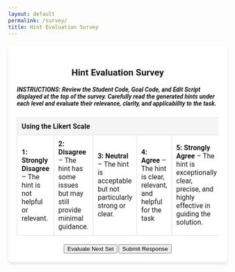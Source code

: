 ```yaml
---
layout: default
permalink: /survey/
title: Hint Evaluation Survey
---
```

<head>
  <link href="https://cdnjs.cloudflare.com/ajax/libs/font-awesome/6.0.0/css/all.min.css" rel="stylesheet">
  <link href="https://fonts.googleapis.com/icon?family=Material+Icons" rel="stylesheet">
  <link href="https://cdn.jsdelivr.net/npm/material-design-lite/material.min.css" rel="stylesheet">
  <link href="https://cdnjs.cloudflare.com/ajax/libs/prism/1.29.0/themes/prism.min.css" rel="stylesheet">
  <script src="https://cdn.jsdelivr.net/npm/material-design-lite/material.min.js"></script>
  <script src="https://cdnjs.cloudflare.com/ajax/libs/prism/1.29.0/prism.min.js"></script>
  <script src="https://cdnjs.cloudflare.com/ajax/libs/prism/1.29.0/components/prism-python.min.js"></script>

  <style>
    body {
      font-family: "Roboto", "Arial", sans-serif;
      margin: 20px;
    }
    .card {
      margin: 20px 0;
      padding: 20px;
      box-shadow: 0 4px 6px rgba(0, 0, 0, 0.1);
      border-radius: 8px;
      background-color: #ffffff;
    }
    .btn {
      margin-top: 20px;
      text-align: center;
    }
    table {
      width: 100%;
      border-collapse: collapse;
      margin: 20px 0;
    }
    th, td {
      text-align: left;
      padding: 10px;
      border: 1px solid #ddd;
    }
    th {
      background-color: #f5f5f5;
    }
    .survey-question {
      margin-bottom: 15px;
    }
    .likert-scale {
      display: flex;
      justify-content: space-between;
      width: 100%;
      max-width: 400px;
    }
    .center {
      text-align: center;
    }
  </style>
</head>
<body>

<div class="card">
  <h2 class="center">Hint Evaluation Survey</h2>
  <div id="personal-container">

  </div>
  <h5>INSTRUCTIONS: <i>Review the Student Code, Goal Code, and Edit Script displayed at the top of the survey. Carefully read the generated hints under each level and evaluate their relevance, clarity, and applicability to the task. </i> </h5>
      <table>  
        <tr>
          <th colspan="10">Using the Likert Scale </th>
        </tr>
        <tr>
          <td colspan="2"><strong>1: Strongly Disagree</strong> – The hint is not helpful or relevant.</td>
          <td colspan="2"><strong>2: Disagree</strong> – The hint has some issues but may still provide minimal guidance.</td>
          <td colspan="2"><strong>3: Neutral</strong> – The hint is acceptable but not particularly strong or clear.</td>
          <td colspan="2"><strong>4: Agree</strong> – The hint is clear, relevant, and helpful for the task</td>
          <td colspan="2"><strong>5: Strongly Agree</strong> – The hint is exceptionally clear, precise, and highly effective in guiding the solution.</td>
        </tr>
      </table>
  
  <div id="data-container">
    <!-- Evaluation Set Will Be Rendered Here -->
  </div>
  <div id="survey-container">
    <!-- Evaluation Survey Will Be Rendered Here -->
  </div>
  <div class="btn center">
    <button class="mdl-button mdl-js-button mdl-button--raised mdl-button--colored" onclick="nextSet()">Evaluate Next Set</button>
    <button class="mdl-button mdl-js-button mdl-button--raised mdl-button--accent" onclick="submitSurvey()">Submit Response</button>
  </div>
</div>

<script>
  
  var dataSection = '{{site.data.sections}}'
  let validJsonString = dataSection.replace(/"=>/g, '":').replace(/,"/g, ',"').replace(/}/g, '},');
  validJsonString = `[${validJsonString.slice(0, -1)}]`; // Remove the last extra comma and wrap in brackets
  const sections = JSON.parse(validJsonString);

  const data = [
  {
    "student_code": "print()",
    "goal_code": "var1 = eval(input(\"Enter a number between - 6 and 2:\\n\"))\n\n\nvar2 = -7\n\n\nif (var1 > - 6 and var1 < 2): \n    for var3 in range(6): \n        var2 += 7 \n        for var4 in range(var1 + var2, var1 + 7 + var2):  \n            var5 = format(var4,\"2\") \n            print(var5,end = \" \")\n        print()\nelse:\n    print(\"Invalid input! The value of 'n' should be between -6 and 2.\")",
    "edit_script": [
      {
        "action": "update-node",
        "tree": "expression_statement: print() [0,7]",
        "label": "var1 = eval(input(\"Enter a number between - 6 and 2:\\n\"))"
      },
      {
        "action": "insert-node",
        "tree": "expression_statement: var2 = -7 [60,69]",
        "parent": "module [0,373]",
        "at": 1
      },
      {
        "action": "insert-tree",
        "tree": "if_statement [72,373]",
        "parent": "module [0,373]",
        "at": 2
      }
    ],
    "hints": {
      "L1": "Level 1 (Socratic Inquiry-Based):\n1. **Input Handling**: How can you ensure that the input provided by the user is within the specified range (-6 to 2)?\n2. **Loop Structure**: What is the purpose of using nested loops in this context? How do they help in generating the required grid?\n3. **Formatting**: How can you ensure that each number is printed with a field width of 2 and is right-justified?\n4. **Variable Initialization**: Why might it be necessary to initialize a variable before using it in a loop?",
      "L2": "Level 2 (Generic Conceptual Corrections):\n1. **Input Validation**: Consider adding a condition to check if the input number is within the specified range. If not, print an appropriate error message.\n2. **Nested Loops**: Use a nested loop structure to generate the grid. The outer loop should control the rows, and the inner loop should control the columns.\n3. **Formatting Numbers**: Use Python's `format` function to ensure that each number is printed with a field width of 2 and is right-justified.\n4. **Variable Initialization**: Initialize a variable to keep track of the starting number for each row.",
      "L3": "Level 3 (Precise and Targeted Guidance):\n1. **Input Handling**: Replace the `print()` statement with `var1 = eval(input(\"Enter a number between - 6 and 2:\\n\"))` to capture the user input.\n2. **Variable Initialization**: Initialize `var2` to `-7` before the loop to keep track of the starting number for each row.\n3. **Nested Loops**: Use an `if` statement to check if `var1` is within the range (-6 to 2). If true, use a nested loop where the outer loop runs 6 times (for 6 rows) and the inner loop runs 7 times (for 7 columns).\n4. **Formatting and Printing**: Inside the inner loop, use `var5 = format(var4, \"2\")` to format each number and print it with `end = \" \"`. After the inner loop, use `print()` to move to the next line"
    }
  },
  {
    "student_code": "print()",
    "goal_code": "var1 = int(input(\"Enter a number between -6 and 2:\\n\")) \nvar2 = 0\n\nif -6<=var1<=2:\n    for var3 in range(1, 6+1):\n        for var4 in range(1, 7+1):\n            var5 = str(var1)  \n            if len(var5) <2: \n                var5 = \" \" + var5\n            print(var5,end=\" \")\n            var1 += 1\n        print()\n         \nelse:\n    print(\"Invalid input! The value of 'n' should be between -6 and 2.\")",
    "edit_script": [
      {
        "action": "update-node",
        "tree": "expression_statement: print() [0,7]",
        "label": "var1 = int(input(\"Enter a number between -6 and 2:\\n\"))"
      },
      {
        "action": "insert-node",
        "tree": "expression_statement: var2 = 0 [57,65]",
        "parent": "module [0,402]",
        "at": 1
      },
      {
        "action": "insert-tree",
        "tree": "if_statement [67,402]",
        "parent": "module [0,402]",
        "at": 2
      }
    ],
    "hints": {
      "L1": "Level 1 (Socratic Inquiry-Based):\n1. **Input Handling**: How can you ensure that the input number `n` is within the specified range of -6 to 2?\n2. **Nested Loops**: What is the purpose of using nested loops in this context, and how do they help in generating the required grid?\n3. **Formatting**: How can you ensure that each number is printed with a field width of 2 and is right-justified?\n4. **Incrementing Values**: How should the value of `n` be incremented within the loops to generate the correct sequence of numbers?",
      "L2": "Level 2 (Generic Conceptual Corrections):\n1. **Input Validation**: Consider adding a condition to check if the input number is within the range -6 to 2. If not, print an appropriate error message.\n2. **Nested Loops**: Use a nested loop structure where the outer loop controls the rows and the inner loop controls the columns.\n3. **Formatting Numbers**: Ensure that each number is formatted to have a width of 2 and is right-justified.\n4. **Increment Logic**: Within the inner loop, increment the value of `n` to generate the correct sequence of numbers.",
      "L3": "Level 3 (Precise and Targeted Guidance):\n1. **Input Handling**: Replace the `print()` statement with `var1 = int(input(\"Enter a number between -6 and 2:\\n\"))` to capture the user input.\n2. **Initialization**: Add `var2 = 0` to initialize a variable that might be used later (though it seems unnecessary in this context).\n3. **Conditional Check**: Insert an `if` statement to check if `var1` is within the range -6 to 2. If not, print \"Invalid input! The value of 'n' should be between -6 and 2.\"\n4. **Nested Loops**: Use nested `for` loops to generate the grid. The outer loop should run 6 times (for 6 rows), and the inner loop should run 7 times (for 7 columns).\n5. **Formatting and Printing**: Within the inner loop, convert `var1` to a string and ensure it has a width of 2 by adding a space if necessary. Print each number with `end=\" \"` to ensure they are separated by a space.\n6. **Newline After Each Row**: After the inner loop completes for each row, print a newline to move to the next row"
    }
  },
  {
    "student_code": "print()",
    "goal_code": "var1 = True\\\n    \n    \nvar2 = eval(input(\"Enter a number between -6 and 2:\\n\"))\nvar3 = var2\nif -6<=var2<=2:\n    for var4 in range(var2,var2+42):\n        if var3<var2+41:\n            for var5 in range(7):\n                if 0<=var3<10:\n                    print('',var3,end=' ')\n                else:\n                    print(var3,end=' ')\n                var3+=1\n            print('')\n        else:\n            exit()       \nelse:\n    print(\"Invalid input! The value of 'n' should be between -6 and 2.\")",
    "edit_script": [
      {
        "action": "update-node",
        "tree": "expression_statement: print() [0,7]",
        "label": "var1 = True"
      },
      {
        "action": "insert-node",
        "tree": "line_continuation: var1 = True\n [11,13]",
        "parent": "module [0,504]",
        "at": 1
      },
      {
        "action": "insert-node",
        "tree": "expression_statement: var2 = eval(input(\"Enter a number between -6 and 2:\\n\")) [23,79]",
        "parent": "module [0,504]",
        "at": 2
      },
      {
        "action": "insert-node",
        "tree": "expression_statement: var3 = var2 [80,91]",
        "parent": "module [0,504]",
        "at": 3
      },
      {
        "action": "insert-tree",
        "tree": "if_statement [92,504]",
        "parent": "module [0,504]",
        "at": 4
      }
    ],
    "hints": {
      "L1": "Level 1 (Socratic Inquiry-Based):\n1. **Error Handling**: How can you ensure that the input number `n` is within the specified range of -6 to 2? What should happen if the input is outside this range?\n2. **Loop Structure**: How can you use nested loops to generate the required grid of numbers? What is the purpose of the outer loop and the inner loop in this context?\n3. **Formatting**: How can you ensure that each number is printed with a field width of 2 and is right-justified? What happens if the number is less than 10?\n4. **Termination Condition**: What condition should you check to ensure that the program stops printing numbers after the required 42 numbers have been printed?",
      "L2": "Level 2 (Generic Conceptual Corrections):\n1. **Input Validation**: Consider adding a condition to check if the input number is within the range of -6 to 2. If not, print an appropriate error message.\n2. **Nested Loops**: Use a nested loop structure where the outer loop iterates over the rows and the inner loop iterates over the columns to print the numbers in the required format.\n3. **Formatting Numbers**: Ensure that each number is printed with a field width of 2 and is right-justified. You can use string formatting to achieve this.\n4. **Loop Termination**: Ensure that the loops terminate after printing the required 42 numbers.",
      "L3": "Level 3 (Precise and Targeted Guidance):\n1. **Input Validation**: Add an `if` statement to check if `var2` is within the range of -6 to 2. If not, print \"Invalid input! The value of 'n' should be between -6 and 2.\"\n2. **Nested Loops**: Use a `for` loop to iterate over the range from `var2` to `var2 + 41`. Inside this loop, use another `for` loop to print 7 numbers per row.\n3. **Formatting Numbers**: Use `print(f'{var3:2}', end=' ')` to print each number with a field width of 2 and right-justified. After printing 7 numbers, use `print('')` to move to the next line.\n4. **Loop Termination**: Ensure that the inner loop increments `var3` and the outer loop checks if `var3` has reached `var2 + 41` to terminate the loops correctly"
    }
  },
  {
    "student_code": "var1 = eval(input(\"Enter a number between - 6 and 2:\\n\"))\n\n\nvar2 = -7\n\n\nif (var1 > - 6 and var1 < 2): \n    for var3 in range(6): \n        var2 += 7 \n        for var4 in range(var1 + var2, var1 + 7 + var2):  \n            var5 = format(var4,\"2\") \n            print(var5,end = \" \")\n        print()\nelse:\n    print(\"Invalid input! The value of 'n' should be between -6 and 2.\")",
    "goal_code": "var1 = eval(input(\"Enter a number between -6 and 2:\\n\"))\n\n\nvar2 = -7\n\n\nif (var1 > -6 and var1 < 2): \n    for var3 in range(6): \n        var2 += 7 \n        for var4 in range(var1 + var2, var1 + 7 + var2):  \n            var5 = format(var4,\"2\") \n            print(var5,end = \" \")\n        print()\nelse:\n    print(\"Invalid input! The value of 'n' should be between -6 and 2.\")",
    "edit_script": [
      {
        "action": "update-node",
        "tree": "expression_statement: var1 = eval(input(\"Enter a number between - 6 and 2:\\n\")) [0,57]",
        "label": "var1 = eval(input(\"Enter a number between -6 and 2:\\n\"))"
      },
      {
        "action": "update-node",
        "tree": "boolean_operator: var1 > - 6 and var1 < 2 [76,99]",
        "label": "var1 > -6 and var1 < 2"
      }
    ],
    "hints": {
      "L1": "Level 1 (Socratic Inquiry-Based):\n1. **Input Prompt**: Are there any inconsistencies in the input prompt that might confuse the user?\n2. **Conditional Check**: Is the conditional check for the input value correctly formatted to ensure clarity and correctness?",
      "L2": "Level 2 (Generic Conceptual Corrections):\n1. **Input Prompt**: Ensure that the input prompt is consistent and clear to the user.\n2. **Conditional Check**: Make sure the conditional check for the input value is correctly formatted to avoid any potential errors.",
      "L3": "Level 3 (Precise and Targeted Guidance):\n1. **Input Prompt**: Update the input prompt to remove any extra spaces, making it clear and concise.\n2. **Conditional Check**: Correct the conditional check to ensure there are no extra spaces around the comparison operators"
    }
  },
  {
    "student_code": "var1 = eval(input(\"Enter a number berween -6 and 2:\\n\"))\nif -6<var1<2:\n    for var2 in range(0,6):\n        for var3 in range(0,7):\n            if -1<(var1+var3)<10:\n                print(\"\", var1+var3,\"\", end='')\n            else:\n                print(var1+var3,\"\", end='')\n        var1 += 7\n        print()\nelse:\n    print(\"Invalid input! The value of 'n' should be between -6 and 2.\")",
    "goal_code": "var1 = eval(input(\"Enter a number between -6 and 2:\\n\"))\nif -6<var1<2:\n    for var2 in range(0,6):\n        for var3 in range(0,7):\n            if -1<(var1+var3)<10:\n                print(\"\", var1+var3,\"\", end='')\n            else:\n                print(var1+var3,\"\", end='')\n        var1 += 7\n        print()\nelse:\n    print(\"Invalid input! The value of 'n' should be between -6 and 2.\")",
    "edit_script": [
      {
        "action": "update-node",
        "tree": "expression_statement: var1 = eval(input(\"Enter a number berween -6 and 2:\\n\")) [0,56]",
        "label": "var1 = eval(input(\"Enter a number between -6 and 2:\\n\"))"
      }
    ],
    "hints": {
      "L1": "Level 1 (Socratic Inquiry-Based):\n1. **Prompt Statement**: Are you sure the prompt statement is correctly formatted and asks for a number between -6 and 2?\n2. **Field Width and Justification**: How can you ensure that each number is printed with a field width of 2 and is right-justified?\n3. **Loop Logic**: Does the current logic correctly increment the starting number for each row?",
      "L2": "Level 2 (Generic Conceptual Corrections):\n1. **Prompt Statement**: Ensure the prompt statement correctly asks for a number between -6 and 2.\n2. **Formatting**: Consider using Python's string formatting to ensure each number is printed with a field width of 2 and is right-justified.\n3. **Loop Logic**: Verify that the loop logic correctly increments the starting number for each row.",
      "L3": "Level 3 (Precise and Targeted Guidance):\n1. **Prompt Statement**: Update the prompt statement to correctly ask for a number between -6 and 2.\n2. **Formatting**: Use Python's `str.format()` or f-strings to format each number with a field width of 2 and right-justify them.\n3. **Loop Logic**: Ensure the loop logic correctly increments the starting number for each row"
    }
  },
  {
    "student_code": "var1 = eval(input(\"Enter the start number:\\n\"))      \n\nif not(-6<var1<2):                                   \n    print('Invalid input! The value of \\'n\\' should be between -6 and 2.')\nelse:\n    for var2 in range(0,6) :       \n        for var3 in range(0,7):    \n            \n            if len(str(var1))==1:                  \n                print(' ',var1, end=' ', sep='')\n                var1 += 1              \n            else:\n                print(var1, end=' ', sep='')\n                var1 += 1                          \n        print('\\n', end='')",
    "goal_code": "var1 = eval(input(\"Enter a number between -6 and 2:\\n\"))      \n\nif not(-6<var1<2):                                   \n    print('Invalid input! The value of \\'n\\' should be between -6 and 2.', end='')\nelse:\n    for var2 in range(0,6) :       \n        for var3 in range(0,7):    \n            \n            if len(str(var1))==1:                  \n                print(' ',var1, end=' ', sep='')\n                var1 += 1              \n            else:\n                print(var1, end=' ', sep='')\n                var1 += 1                          \n        print('\\n', end='')",
    "edit_script": [
      {
        "action": "update-node",
        "tree": "expression_statement: var1 = eval(input(\"Enter the start number:\\n\")) [0,47]",
        "label": "var1 = eval(input(\"Enter a number between -6 and 2:\\n\"))"
      },
      {
        "action": "update-node",
        "tree": "expression_statement: print('Invalid input! The value of \\'n\\' should be between -6 and 2.') [113,183]",
        "label": "print('Invalid input! The value of \\'n\\' should be between -6 and 2.', end='')"
      }
    ],
    "hints": {
      "L1": "Level 1 (Socratic Inquiry-Based):\n1. **Prompt Text**: Are the prompt messages clear and aligned with the problem description? How might changing the prompt text help the user understand the expected input range?\n2. **Error Message**: When an invalid input is detected, how can the error message be adjusted to ensure it doesn't add an extra newline at the end?",
      "L2": "Level 2 (Generic Conceptual Corrections):\n1. **Prompt Text**: Update the prompt text to clearly indicate the expected range of the input number.\n2. **Error Message**: Modify the error message to ensure it doesn't introduce an extra newline at the end, which can disrupt the output format.",
      "L3": "Level 3 (Precise and Targeted Guidance):\n1. **Prompt Text**: Change the input prompt to \"Enter a number between -6 and 2:\".\n2. **Error Message**: Update the error message to include `end=''` to prevent an extra newline from being printed"
    }
  },
  {
    "student_code": "var1 = eval(input(\"Enter a number between -6 and 2:\\n\"))\n\n\nif -6<var1<2:   \n    \n    for var2 in range(6):  \n        \n        for var3 in range(var1,var1+7): \n            \n            if 0<=var1<10: \n                \n                print('',var3, end =' ') \n            else:\n                \n                print(var3, end =' ') \n                \n            var1+=1  \n            \n        print() \n        \n\n\nelse:\n    print(\"Invalid input! The value of 'n' should be between -6 and 93.\")",
    "goal_code": "var1 = eval(input(\"Enter a number between -6 and 2:\\n\"))\n\n\nif -6<var1<2:   \n    \n    for var2 in range(6):  \n        \n        for var3 in range(var1,var1+7): \n            \n            if 0<=var1<10: \n                \n                print('',var3, end =' ') \n            else:\n                \n                print(var3, end =' ') \n                \n            var1+=1  \n            \n        print() \n        \n\n\nelse:\n    print(\"Invalid input! The value of 'n' should be between -6 and 2.\")",
    "edit_script": [
      {
        "action": "update-node",
        "tree": "expression_statement: print(\"Invalid input! The value of 'n' should be between -6 and 93.\") [423,492]",
        "label": "print(\"Invalid input! The value of 'n' should be between -6 and 2.\")"
      }
    ],
    "hints": {
      "L1": "Level 1 (Socratic Inquiry-Based):\n1. **Error Handling**: The error message in your code mentions an incorrect range for `n`. Can you think about what the correct range should be based on the problem description?\n2. **Output Formatting**: Your code seems to handle the output formatting, but are you sure the range and increments are correctly set up to produce the desired grid?\n3. **Loop Logic**: Are you using the correct loop structure to ensure that the numbers are printed in the correct rows and columns?",
      "L2": "Level 2 (Generic Conceptual Corrections):\n1. **Correct Error Message**: Update the error message to reflect the correct range for `n` as specified in the problem description.\n2. **Loop Structure**: Ensure that your nested loops correctly iterate over the range of numbers to produce the desired grid format.\n3. **Output Formatting**: Make sure the numbers are printed with the correct field width and right justification.",
      "L3": "Level 3 (Precise and Targeted Guidance):\n1. **Error Message Update**: Change the error message in the `else` block to `print(\"Invalid input! The value of 'n' should be between -6 and 2.\")`.\n2. **Loop Adjustment**: Ensure that the inner loop correctly iterates from `var1` to `var1+6` and that the outer loop runs exactly 6 times.\n3. **Output Formatting**: Use the `print` function with the correct formatting to ensure numbers are right-justified with a field width of 2"
    }
  },
  {
    "student_code": "var1 = eval( input(\"Enter a number between -6 and 2:\\n\"))\n\nif -6<var1<2:\n        for var2 in range(var1,var1+7):\n                if var2 < 0:\n                        print(var2,end=\" \" )\n                \n                else:\n                        print(\"\",var2,end=\" \")\n        print()               \n        for var3 in range(var1+7,var1+14):\n                        if var3>=10:\n                                print(var3,end=\" \")\n                        else:    \n                                print(\"\",var3,end=\" \")\n        print()        \n        for var4 in range(var1+14,var1+21):\n                        if var4< 10:\n                                print(' ',var4,end=\" \",sep='')\n                        else :\n                                print(var4,end=\" \")\n        print()\n        for var5 in range(var1+21,var1+28):\n                        print(var5,end=\" \")\n        print()        \n        for var6 in range(var1+28,var1+35):\n                        print(var6,end=\" \")\n        print()\n        for var7 in range(var1+35,var1+42):\n                print(var7,end=\" \")\n        print()\nelse : \n        print(\"Invalid input! The value of 'n' should -6 and 2.\")",
    "goal_code": "var1 = eval( input(\"Enter a number between -6 and 2:\\n\"))\n\nif -6<var1<2:\n        for var2 in range(var1,var1+7):\n                if var2 < 0:\n                        print(var2,end=\" \" )\n                \n                else:\n                        print(\"\",var2,end=\" \")\n        print()               \n        for var3 in range(var1+7,var1+14):\n                        if var3>=10:\n                                print(var3,end=\" \")\n                        else:    \n                                print(\"\",var3,end=\" \")\n        print()        \n        for var4 in range(var1+14,var1+21):\n                        if var4< 10:\n                                print(' ',var4,end=\" \",sep='')\n                        else :\n                                print(var4,end=\" \")\n        print()\n        for var5 in range(var1+21,var1+28):\n                        print(var5,end=\" \")\n        print()        \n        for var6 in range(var1+28,var1+35):\n                        print(var6,end=\" \")\n        print()\n        for var7 in range(var1+35,var1+42):\n                print(var7,end=\" \")\n        print()\nelse : \n        print(\"Invalid input! The value of 'n' should be between -6 and 2.\")",
    "edit_script": [
      {
        "action": "update-node",
        "tree": "expression_statement: print(\"Invalid input! The value of 'n' should -6 and 2.\") [1120,1177]",
        "label": "print(\"Invalid input! The value of 'n' should be between -6 and 2.\")"
      }
    ],
    "hints": {
      "L1": "Level 1 (Socratic Inquiry-Based):\n1. **Error Handling Message**: \n   - When the input is invalid, the program prints a message. Does the current message accurately reflect the requirement?\n   - How can you ensure the error message is clear and informative?",
      "L2": "Level 2 (Generic Conceptual Corrections):\n1. **Error Message Clarity**:\n   - The error message should clearly state the valid range for the input. Ensure the message includes the correct range.",
      "L3": "Level 3 (Precise and Targeted Guidance):\n1. **Update Error Message**:\n   - Modify the error message to correctly state the valid range for `n` as \"between -6 and 2."
    }
  },
  {
    "student_code": "var1 = int(input(\"Enter a number between -6 and 2: \\n\"))\n\nif -6 < var1 < 2:\n    for var1 in range(var1, var1+7):\n        if 0 <= var1 <= 9:\n            print(\"\", var1, \"\", end=\"\")\n            var1 = var1 + 1\n        elif 0 > var1 or var1 > 9:\n            print(var1, end=\" \")\n\n    print(\"\")\n\n    for var1 in range(var1, var1+7):\n        if 0 <= var1 <= 9:\n            print(\"\", var1, \"\", end=\"\")\n            var1 = var1 + 1\n        elif 0 > var1 or var1 > 9:\n            print(var1, end=\" \")\n\n    print(\"\")\n\n    for var1 in range(var1+1, var1+8):\n        if 0 <= var1 <= 9:\n            print(\"\", var1, \"\", end=\"\")\n            var1 = var1 + 1\n        elif 0 > var1 or var1 > 9:\n            print(var1, end=\" \")\n\n    print(\"\")\n\n    for var1 in range(var1+1, var1+8):\n        if 0 <= var1 <= 9:\n            print(\"\", var1, \"\", end=\"\")\n            var1 = var1 + 1\n        elif 0 > var1 or var1 > 9:\n            print(var1, end=\" \")\n\n    print(\"\")\n\n    for var1 in range(var1+1, var1+8):\n        if 0 <= var1 <= 9:\n            print(\"\", var1, \"\", end=\"\")\n            var1 = var1 + 1\n        elif 0 > var1 or var1 > 9:\n            print(var1, end=\" \")\n\n    print(\"\")\n\n    for var1 in range(var1+1, var1+8):\n        if 0 <= var1 <= 9:\n            print(\"\", var1, \"\", end=\"\")\n            var1 = var1 + 1\n        elif 0 > var1 or var1 > 9:\n            print(var1, end=\" \")\n\nelse:\n    print(\"Invalid input! The value of 'n' should be between -6 and 2.\")",
    "goal_code": "var1 = int(input(\"Enter a number between -6 and 2: \\n\"))\nif -6 < var1 < 2:\n    for var2 in range(6):\n        for var1 in range(var1, var1 + 7):\n            if 0 <= var1 <= 9:\n                print(\"\", var1, \"\", end=\"\")\n                var1 = var1 + 1\n            elif 0 > var1 or var1 > 9:\n                print(var1, end=\" \")\n                var1 = var1 + 1\n        print()\n\nelse:\n    print(\"Invalid input! The value of 'n' should be between -6 and 2.\")",
    "edit_script": [
      {
        "action": "insert-node",
        "tree": "for_statement [79,374]",
        "parent": "block [79,374]",
        "at": 0
      },
      {
        "action": "insert-node",
        "tree": "identifier: var2 [83,87]",
        "parent": "for_statement [79,374]",
        "at": 0
      },
      {
        "action": "insert-tree",
        "tree": "call [91,99]",
        "parent": "for_statement [79,374]",
        "at": 1
      },
      {
        "action": "insert-node",
        "tree": "block [109,374]",
        "parent": "for_statement [79,374]",
        "at": 2
      },
      {
        "action": "move-tree",
        "tree": "for_statement [80,275]",
        "parent": "block [109,374]",
        "at": 0
      },
      {
        "action": "insert-node",
        "tree": "expression_statement: print() [367,374]",
        "parent": "block [109,374]",
        "at": 1
      },
      {
        "action": "update-node",
        "tree": "binary_operator: var1+7 [104,110]",
        "label": "var1 + 7"
      },
      {
        "action": "insert-node",
        "tree": "expression_statement: var1 = var1 + 1 [343,358]",
        "parent": "block [306,358]",
        "at": 1
      },
      {
        "action": "delete-node",
        "tree": "expression_statement: print(\"\") [281,290]"
      },
      {
        "action": "delete-tree",
        "tree": "for_statement [296,491]"
      },
      {
        "action": "delete-node",
        "tree": "expression_statement: print(\"\") [497,506]"
      },
      {
        "action": "delete-tree",
        "tree": "for_statement [512,709]"
      },
      {
        "action": "delete-node",
        "tree": "expression_statement: print(\"\") [715,724]"
      },
      {
        "action": "delete-tree",
        "tree": "for_statement [730,927]"
      },
      {
        "action": "delete-node",
        "tree": "expression_statement: print(\"\") [933,942]"
      },
      {
        "action": "delete-tree",
        "tree": "for_statement [948,1145]"
      },
      {
        "action": "delete-node",
        "tree": "expression_statement: print(\"\") [1151,1160]"
      },
      {
        "action": "delete-tree",
        "tree": "for_statement [1166,1363]"
      }
    ],
    "hints": {
      "L1": "Level 1 (Socratic Inquiry-Based):\n1. **Nested Loops**: How can nested loops help in generating the required grid pattern?\n2. **Loop Control**: What is the purpose of the outer loop in the goal code, and how does it differ from the inner loop?\n3. **Variable Management**: Why might it be necessary to introduce a new variable (`var2`) in the outer loop?\n4. **Printing Logic**: How does the logic for printing numbers change when they are within the range 0 to 9?\n5. **Incrementing Variable**: Why is it important to increment the variable `var1` within the loop?",
      "L2": "Level 2 (Generic Conceptual Corrections):\n1. **Refactor Loops**: Consider using nested loops to simplify the generation of the grid. The outer loop should control the rows, and the inner loop should handle the columns.\n2. **Variable Scope**: Introduce a new variable for the outer loop to manage the row count separately from the column values.\n3. **Printing Format**: Ensure that the printing logic correctly formats the numbers based on their value (e.g., adding an extra space for single-digit numbers).\n4. **Increment Logic**: Make sure to increment the variable `var1` within the loop to ensure the correct sequence of numbers is printed.",
      "L3": "Level 3 (Precise and Targeted Guidance):\n1. **Introduce Outer Loop**: Add an outer loop that runs 6 times to control the rows. Use a new variable (`var2`) to manage this loop.\n2. **Inner Loop for Columns**: Inside the outer loop, use the existing inner loop to print the numbers for each row. Ensure the loop runs 7 times to print 7 numbers per row.\n3. **Printing Adjustments**: Adjust the printing logic to add an extra space for numbers between 0 and 9.\n4. **Increment Variable**: Ensure that `var1` is incremented within the inner loop to move to the next number in the sequence.\n5. **Remove Redundant Code**: Remove the redundant loops and print statements that are no longer needed after refactoring"
    }
  },
  {
    "student_code": "var1 = eval(input('Enter a number between -6 and 2:\\n'))\nvar2 = 0\n \nif var1 >= -6 and var1 <= 2:\n    \n    for var3 in range(var1 , var1 + 42):\n        if 0 <= var3 <= 9:\n            print(' ' +str(var3), ' ', end = '')\n        else: print( var3 , ' ', end='')\n        var2 += 1\n        if var2 % 7 == 0:\n            print()\nelse:\n    print('Invalid input! The value of \\'n\\' should be between -6 and 2.')",
    "goal_code": "var1 = eval(input('Enter a number between -6 and 2:\\n'))\nvar2 = 0\n \nif var1 >= -6 and var1 <= 2:\n    for var3 in range(var1, var1 + 42):\n        var3 = str(var3)\n        var2 += 1\n        \n        if len(var3) == 2: \n            print(''+ var3 , end=' ' )\n        else:\n            print(' '+ var3,end = ' ')\n        \n        if var2 % 7 == 0:\n            print()\n\n        \n        \nelse:\n    print('Invalid input! The value of \\'n\\' should be between -6 and 2.')",
    "edit_script": [
      {
        "action": "move-tree",
        "tree": "if_statement [151,259]",
        "parent": "block [145,363]",
        "at": 1
      },
      {
        "action": "insert-node",
        "tree": "expression_statement: var3 = str(var3) [145,161]",
        "parent": "block [145,363]",
        "at": 0
      },
      {
        "action": "update-node",
        "tree": "comparison_operator: 0 <= var3 <= 9 [154,168]",
        "label": "len(var3) == 2"
      },
      {
        "action": "update-node",
        "tree": "expression_statement: print(' ' +str(var3), ' ', end = '') [182,218]",
        "label": "print(''+ var3 , end=' ' )"
      },
      {
        "action": "update-node",
        "tree": "expression_statement: print( var3 , ' ', end='') [233,259]",
        "label": "print(' '+ var3,end = ' ')"
      }
    ],
    "hints": {
      "L1": "Level 1 (Socratic Inquiry-Based):\n1. **Understanding the Output Format**:\n   - How can you ensure that each number is printed with a field width of 2 and is right-justified?\n   - What does it mean for a number to be right-justified, and how can you achieve this in Python?\n\n2. **Handling Different Lengths of Numbers**:\n   - How can you determine if a number needs an extra space before it to ensure it is right-justified?\n   - What happens if you convert a number to a string and check its length? How can this help in formatting the output?\n\n3. **Loop Structure**:\n   - How does the structure of your loop ensure that numbers are printed in rows of 7?\n   - What changes need to be made to ensure that the numbers are printed correctly within each row?",
      "L2": "Level 2 (Generic Conceptual Corrections):\n1. **String Conversion and Length Check**:\n   - Consider converting each number to a string before printing. This allows you to check the length of the string and format it accordingly.\n   - Use the length of the string to determine if an extra space is needed before printing the number.\n\n2. **Print Statement Adjustments**:\n   - Adjust the print statements to ensure that numbers are right-justified by adding an extra space if the number is a single digit.\n   - Ensure that the print statements do not add extra spaces after the final field in each row.\n\n Level 3 (Precise and Targeted Guidance):\n1. **Convert Number to String**:\n   - Before printing each number, convert it to a string using `str(var3)`.\n\n2. **Check String Length for Formatting**:\n   - Use an `if` statement to check the length of the string representation of the number. If the length is 2, print the number directly; otherwise, add an extra space before printing.\n\n3. **Adjust Print Statements**:\n   - Modify the print statements to ensure that single-digit numbers are preceded by an extra space for right-justification.\n   - Ensure that the `end=' '` parameter in the print statements does not add extra spaces after the final field in each row"
    }
  },
  {
    "student_code": "#\n#\n\nvar1 = int(input(\"Enter a number between -6 and 2: \\n\"))\n\nif -6<=var1<2:\n    for var2 in range (var1,var1+7):\n        print(f\"{var2:2d}\",sep='  ',end=\"\")\n    print()  \n    for var3 in range (var1+7,var1+14):\n            print(f\"{var3:2d}\",sep='  ',end=\"\")\n    print()\n    for var4 in range (var1+14,var1+21):\n                print(f\"{var4:2d}\",sep=\" \" \" \",end=\"\")\n    print()\n    for var5 in range(var1+21,var1+28):\n                    print(f\"{var5:2d}\",sep= \" \" \"  \",end=\"\")\n    print()\n    for var6 in range (var1+28,var1+35):\n                        print(f\"{var6:2d}\",sep='  ',end=\"\")\n    print()\n    for var7 in range (var1+35,var1+42):\n                            print(f\"{var7:2d}\",sep='  ',end=\"\")  \n    print()\n    \nelse:\n    print(\"Invalid input! The value of 'n' should be between -6 and 2.\")",
    "goal_code": "var1=int(input(\"Enter a number between -6 and 2:\\n\"))\n\n\nif -6<=var1<=2:\n    for var2 in range (var1,var1+7):\n        print(f\"{var2:2d}\",sep=\"*\",end=\"\")\n    print()\n    for var3 in range (var1+7,var1+14):\n        print(f\"{var3:2d}\",sep=\"  \",end=\"\")\n    print()\n    for var4 in range (var1+14,var1+28):\n        print(f\"{var4:2d}\",sep=\"  \",end=\"\")\n    print()\n    for var5 in range (var1+28,var1+35):\n        print(f\"{var5:2d}\",sep=\"   \",end=\"\")\n    for var6 in range (var1+35,var1+42):\n        print(f\"{var6:2d}\",sep=\"   \",end=\"\")\nelse:\n    print(\"Invalid input! The value of 'n' should be between -6 and 2.\")",
    "edit_script": [
      {
        "action": "update-node",
        "tree": "expression_statement: var1 = int(input(\"Enter a number between -6 and 2: \\n\")) [5,61]",
        "label": "var1=int(input(\"Enter a number between -6 and 2:\\n\"))"
      },
      {
        "action": "update-node",
        "tree": "comparison_operator: -6<=var1<2 [66,76]",
        "label": "-6<=var1<=2"
      },
      {
        "action": "update-node",
        "tree": "identifier: var6 [502,506]",
        "label": "var5"
      },
      {
        "action": "update-node",
        "tree": "identifier: var7 [615,619]",
        "label": "var6"
      },
      {
        "action": "update-node",
        "tree": "expression_statement: print(f\"{var2:2d}\",sep='  ',end=\"\") [123,158]",
        "label": "print(f\"{var2:2d}\",sep=\"*\",end=\"\")"
      },
      {
        "action": "update-node",
        "tree": "expression_statement: print(f\"{var3:2d}\",sep='  ',end=\"\") [225,260]",
        "label": "print(f\"{var3:2d}\",sep=\"  \",end=\"\")"
      },
      {
        "action": "update-node",
        "tree": "expression_statement: print(f\"{var4:2d}\",sep=\" \" \" \",end=\"\") [330,368]",
        "label": "print(f\"{var4:2d}\",sep=\"  \",end=\"\")"
      },
      {
        "action": "update-node",
        "tree": "expression_statement: print(f\"{var6:2d}\",sep='  ',end=\"\") [559,594]",
        "label": "print(f\"{var5:2d}\",sep=\"   \",end=\"\")"
      },
      {
        "action": "update-node",
        "tree": "expression_statement: print(f\"{var7:2d}\",sep='  ',end=\"\") [676,711]",
        "label": "print(f\"{var6:2d}\",sep=\"   \",end=\"\")"
      },
      {
        "action": "update-node",
        "tree": "binary_operator: var1+21 [304,311]",
        "label": "var1+28"
      },
      {
        "action": "delete-node",
        "tree": "comment: # [0,1]"
      },
      {
        "action": "delete-node",
        "tree": "comment: # [2,3]"
      },
      {
        "action": "delete-tree",
        "tree": "for_statement [385,481]"
      },
      {
        "action": "delete-node",
        "tree": "expression_statement: print() [486,493]"
      },
      {
        "action": "delete-node",
        "tree": "expression_statement: print() [599,606]"
      },
      {
        "action": "delete-node",
        "tree": "expression_statement: print() [718,725]"
      }
    ],
    "hints": {
      "L1": "Level 1 (Socratic Inquiry-Based):\n1. **Input Handling**: How can you ensure that the input value `n` is within the specified range of -6 to 2?\n2. **Loop Structure**: Are you using the correct loop structure to generate the required rows and columns?\n3. **Print Formatting**: How can you ensure that each number is printed with a field width of 2 and is right-justified?\n4. **Separation of Fields**: How can you ensure that the numbers are separated by a single space and there are no extra spaces after the final field?",
      "L2": "Level 2 (Generic Conceptual Corrections):\n1. **Range Check**: Ensure that the range check for `n` is inclusive of both -6 and 2.\n2. **Loop Optimization**: Consider using nested loops to simplify the generation of rows and columns.\n3. **Print Statement**: Adjust the `print` statements to ensure proper formatting and spacing between numbers.\n4. **Redundant Code**: Identify and remove any redundant code or unnecessary print statements.",
      "L3": "Level 3 (Precise and Targeted Guidance):\n1. **Range Check**: Change the condition `-6<=var1<2` to `-6<=var1<=2`.\n2. **Loop Optimization**: Combine the multiple `for` loops into a single nested loop structure.\n3. **Print Statement**: Modify the `print` statements to use the correct separator and ensure no extra spaces after the final field.\n4. **Redundant Code**: Remove the redundant `print()` statements and unnecessary comments"
    }
  },
  {
    "student_code": "var1 = eval(input(\"Enter a number between -6 and 2:\\n\"))\n\nif -6<var1<2 and var1!=1:\n    for var2 in range(var1,var1+42):\n        \n        if 0<=var2<=9: \n            print(\" \",var2,'  ',sep='',end='')\n            \n            if var2 % 7 == var1+6: \n                print()            \n        else:\n            print(var2,' ',end='')\n            if var2 % 7 == var1+6:\n                print()\nelif var1==1:\n    for var2 in range(var1,var1+42):\n        # ensuring field width of 2 for single digit numbers\n        if 0<=var2<=9: \n            print(\" \",var2,'  ',sep='',end='')\n            # start a new line after printing 7 numbers\n            if var2 % 7 == 0: \n                print()            \n        else:\n            print(var2,' ',end='')\n            if var2 % 7 == 0:\n                print()    \nelse:\n    print(\"Invalid input! The value of 'n' should be between -6 and 2.\")",
    "goal_code": "var1 = eval(input(\"Enter a number between -6 and 2:\\n\"))\n\nif -6<var1<2 and var1!=1:\n    for var2 in range(var1,var1+42):\n        \n        if 0<=var2<=9: \n            print(\" \",var2,' ',sep='',end='')\n            \n            if var2 % 7 == var1+6: \n                print()            \n        else:\n            print(var2,' ',sep='',end='')\n            if var2 % 7 == var1+6:\n                print()\nelif var1==1:\n    for var2 in range(var1,var1+42):\n        # ensuring field width of 2 for single digit numbers\n        if 0<=var2<=9: \n            print(\" \",var2,' ',sep='',end='')\n            # start a new line after printing 7 numbers\n            if var2 % 7 == 0: \n                print()            \n        else:\n            print(var2,' ',sep='',end='')\n            if var2 % 7 == 0:\n                print()    \nelse:\n    print(\"Invalid input! The value of 'n' should be between -6 and 2.\")",
    "edit_script": [
      {
        "action": "update-node",
        "tree": "expression_statement: print(\" \",var2,'  ',sep='',end='') [166,200]",
        "label": "print(\" \",var2,' ',sep='',end='')"
      },
      {
        "action": "update-node",
        "tree": "expression_statement: print(var2,' ',end='') [312,334]",
        "label": "print(var2,' ',sep='',end='')"
      },
      {
        "action": "update-node",
        "tree": "expression_statement: print(\" \",var2,'  ',sep='',end='') [542,576]",
        "label": "print(\" \",var2,' ',sep='',end='')"
      },
      {
        "action": "update-node",
        "tree": "expression_statement: print(var2,' ',end='') [726,748]",
        "label": "print(var2,' ',sep='',end='')"
      }
    ],
    "hints": {
      "L1": "Level 1 (Socratic Inquiry-Based):\n1. **Spacing and Formatting**: When printing the numbers, how does the spacing between the numbers affect the overall format of the grid?\n2. **Field Width**: How does the field width of 2 and right justification impact the way you print single-digit numbers versus double-digit numbers?\n3. **Separation Character**: What is the purpose of the `sep=''` argument in the `print` function, and how does it affect the output when printing multiple items?",
      "L2": "Level 2 (Generic Conceptual Corrections):\n1. **Adjust Spacing**: Ensure that the spacing between numbers is consistent and adheres to the field width of 2, especially for single-digit numbers.\n2. **Use `sep=''` Correctly**: Make sure that the `sep=''` argument is used correctly in the `print` function to avoid unwanted spaces between printed items.",
      "L3": "Level 3 (Precise and Targeted Guidance):\n1. **Single-Digit Numbers**: When printing single-digit numbers, adjust the `print` statement to use `print(\" \", var2, ' ', sep='', end='')` to ensure the correct field width.\n2. **Double-Digit Numbers**: For double-digit numbers, use `print(var2, ' ', sep='', end='')` to maintain the correct spacing.\n3. **Consistency**: Ensure that the `sep=''` argument is consistently used in all `print` statements to avoid extra spaces between numbers"
    }
  },
  {
    "student_code": "var1 = eval(input(\"Enter the start number:\\n\"))\nif var1<-5 or var1>1:\n    print(\"Invalid input! The value of \\'n\\' should be between -6 and 2.\") \nelse:\n    for var2 in range(6): \n        for var3 in range(var1,var1+7):\n            if var3>9 or var3<0:\n                print(var3,end=\" \")        \n            else:\n                print(\"\",var3,end=\" \")  \n        var1+=7    \n        print()",
    "goal_code": "var1 = eval(input(\"Enter a number between -6 and 2:\\n\"))\nif var1<-5 or var1>1:\n    print(\"Invalid input! The value of \\'n\\' should be between -6 and 2.\") \nelse:\n    for var2 in range(6): \n        for var3 in range(var1,var1+7):\n            if var3>9 or var3<0:\n                print(var3,end=\" \")        \n            else:\n                print(\"\",var3,end=\" \")  \n        var1+=7    \n        print()",
    "edit_script": [
      {
        "action": "update-node",
        "tree": "expression_statement: var1 = eval(input(\"Enter the start number:\\n\")) [0,47]",
        "label": "var1 = eval(input(\"Enter a number between -6 and 2:\\n\"))"
      }
    ],
    "hints": {
      "L1": "Level 1 (Socratic Inquiry-Based):\n1. **Prompt Clarity**: Are the prompts you are using to ask for user input clear and aligned with the problem description? How might changing the prompt help clarify the expected input range?\n2. **Input Validation**: Are you correctly validating the input to ensure it falls within the specified range? How might a slight adjustment in the validation condition improve the program's correctness?",
      "L2": "Level 2 (Generic Conceptual Corrections):\n1. **Prompt Update**: Consider updating the prompt to clearly indicate the expected range of the input number.\n2. **Validation Condition**: Ensure that the validation condition accurately reflects the range specified in the problem description.",
      "L3": "Level 3 (Precise and Targeted Guidance):\n1. **Update Prompt**: Change the input prompt to \"Enter a number between -6 and 2:\" to clearly communicate the expected range to the user.\n2. **Adjust Validation**: Modify the validation condition to correctly check if the input number is within the range -6 to 2"
    }
  },
  {
    "student_code": "var1 = eval(input(\"Enter a number between -6 and 2: \"))\nif -6<var1<2:\n for var2 in range (1):\n    for var3 in range(var1,var1+7):\n         if len(str(var3))==2:\n          print(''+str(var3),end = ' ')\n         else:\n          print('',str(var3), end = ' ')\n         \n    print()\n    \n\n    for var4 in range(var1+7,var1+14):\n        if len(str(var4))==2:\n          print(''+str(var4),end = ' ')\n        else:\n          print('',str(var4), end = ' ')\n          \n         \n            \n    print()\n              \n    for var5 in range(var1+14,var1+21):\n        if len(str(var5))==2:\n          print(''+str(var5),end = ' ')\n        else:\n          print('',str(var5), end = ' ')\n                  \n    print()\n        \n    for var6 in range(var1+21,var1+28):\n        if len(str(var6))==2:\n          print(''+str(var6),end = ' ')\n        else:\n          print('',str(var6), end = ' ')\n                       \n    print()\n                \n    for var7 in range(var1+28,var1+35):\n        if len(str(var7))==2:\n          print(''+str(var7),end = ' ')\n        else:\n          print('',str(var7), end = ' ')\n                         \n    print()\n                \n    for var8 in range(var1+35,var1+42):\n        if len(str(var8))==2:\n          print(''+str(var8),end = ' ')\n        else:\n          print('',str(var8), end = ' ')\n                           \n    print()\nelse:\n   print(\"Invalid input! The value of \\'n\\' should be between -6 and 2.\" )",
    "goal_code": "var1 = eval(input(\"Enter a number between -6 and 2: \\n\"))\nif -6<var1<2:\n for var2 in range (1):\n    for var3 in range(var1,var1+7):\n         if len(str(var3))==2:\n          print(''+str(var3),end = ' ')\n         else:\n          print('',str(var3), end = ' ')\n\n    print()\n    \n\n    for var4 in range(var1+7,var1+14):\n        if len(str(var4))==2:\n          print(''+str(var4),end = ' ')\n        else:\n          print('',str(var4), end = ' ')\n          \n         \n            \n    print()\n              \n    for var5 in range(var1+14,var1+21):\n        if len(str(var5))==2:\n          print(''+str(var5),end = ' ')\n        else:\n          print('',str(var5), end = ' ')\n                  \n    print()\n        \n    for var6 in range(var1+21,var1+28):\n        if len(str(var6))==2:\n          print(''+str(var6),end = ' ')\n        else:\n          print('',str(var6), end = ' ')\n                       \n    print()\n                \n    for var7 in range(var1+28,var1+35):\n        if len(str(var7))==2:\n          print(''+str(var7),end = ' ')\n        else:\n          print('',str(var7), end = ' ')\n                         \n    print()\n                \n    for var8 in range(var1+35,var1+42):\n        if len(str(var8))==2:\n          print(''+str(var8),end = ' ')\n        else:\n          print('',str(var8), end = ' ')\n                           \n    print()\nelse:\n   print(\"Invalid input! The value of \\'n\\' should be between -6 and 2.\" )",
    "edit_script": [
      {
        "action": "update-node",
        "tree": "expression_statement: var1 = eval(input(\"Enter a number between -6 and 2: \")) [0,55]",
        "label": "var1 = eval(input(\"Enter a number between -6 and 2: \\n\"))"
      }
    ],
    "hints": {
      "L1": "Level 1 (Socratic Inquiry-Based):\n1. **Input Prompt**: Are there any specific formatting requirements for the input prompt that you might have missed?\n2. **Code Structure**: Does your current code structure efficiently handle the generation of the grid? Could there be a more concise way to achieve the same result?\n3. **Error Handling**: Have you considered what might happen if the user inputs a value outside the specified range? How should the program respond in such cases?",
      "L2": "Level 2 (Generic Conceptual Corrections):\n1. **Input Prompt Formatting**: Ensure that the input prompt is formatted correctly as per the problem description.\n2. **Loop Efficiency**: Consider using nested loops to generate the grid more efficiently instead of writing multiple similar loops.\n3. **Error Handling**: Add a check to ensure the input value is within the specified range and provide appropriate feedback if it is not.\n\n Level 3 (Precise and Targeted Guidance):\n1. **Update Input Prompt**: Modify the input prompt to include a newline character (`\\n`) after the colon to match the desired format.\n2. **Refactor Loops**: Use nested loops to generate the grid. The outer loop should iterate over the rows, and the inner loop should iterate over the columns within each row.\n3. **Range Calculation**: Ensure that the range for each row is calculated correctly to cover the numbers from `n` to `n+41` in steps of 7.\n4. **Error Message**: Ensure the error message is clear and informative when the input value is out of range"
    }
  },
  {
    "student_code": "var1 = int(input(\"Enter a number between -6 and 2:\\n\"))\n\n\nif -6 < var1 < 2:\n    \n    \n    var2 = var1 - 1\n    \n    \n    \n    \n    for var3 in range(1, 7): \n        for var4 in range(1, 8):\n            \n            \n            var5 = var2 + 1\n            \n            \n            if 0 <= var2 < 10: \n                \n                \n                str(var2)\n                print(\" \"+ var2, end=' ')\n            else:\n                print(var2, end=' ')\n                \n        \n        print(\" \")\nelse:\n    print(\"Invalid input! The values of 'n' should be between -6 and 2.\")",
    "goal_code": "var1 = int(input(\"Enter a number between -6 and 2:\\n\"))\n\n\n\n\nif -6 < var1 < 2:\n    for var2 in range(var1, var1+7):\n        if 0 <= var2 < 10:\n            print(\"\", var2, end=' ')\n        else:\n            print(var2, end=' ')\n    print(\"\")\n            \n        \n            \n    for var3 in range(var1+7, var1+14):\n        if 0 <= var3 < 10:\n            print(\"\", var3, end=' ')\n        else:\n            print(var3, end=' ') \n    print(\"\") \n    \n            \n    for var4 in range(var1+14, var1+21):\n        if 0 <= var4 < 10:\n            print(\"\", var4, end=' ')\n        else:\n            print(var4, end=' ')\n    print(\"\")\n    \n                        \n    for var5 in range(var1+21, var1+28):\n        if 0 <= var5 < 10:\n            print(\"\", var5, end=' ')\n        else:\n            print(var5, end=' ')\n    print()\n                        \n    for var6 in range(var1+28, var1+35):\n        if 0 <= var6 < 10:\n            print(\"\", var6, end=' ')\n        else:\n            print(var6, end=' ') \n    print()\n                        \n    for var7 in range(var1+35, var1+42):\n        if 0 <= var7 < 10:\n            print(\"\", var7, end=' ')\n        else:\n            print(var7, end=' ')  \n    print()\n        \nelse:\n    print(\"Invalid input! The values of 'n' should be between -6 and 2.\")",
    "edit_script": [
      {
        "action": "move-tree",
        "tree": "for_statement [164,457]",
        "parent": "block [82,1200]",
        "at": 0
      },
      {
        "action": "update-node",
        "tree": "expression_statement: var2 = var1 - 1 [90,105]",
        "label": "print(\"\")"
      },
      {
        "action": "insert-tree",
        "tree": "for_statement [279,425]",
        "parent": "block [82,1200]",
        "at": 2
      },
      {
        "action": "insert-node",
        "tree": "expression_statement: print(\"\") [431,440]",
        "parent": "block [82,1200]",
        "at": 3
      },
      {
        "action": "insert-tree",
        "tree": "for_statement [464,611]",
        "parent": "block [82,1200]",
        "at": 4
      },
      {
        "action": "insert-node",
        "tree": "expression_statement: print(\"\") [616,625]",
        "parent": "block [82,1200]",
        "at": 5
      },
      {
        "action": "insert-tree",
        "tree": "for_statement [660,807]",
        "parent": "block [82,1200]",
        "at": 6
      },
      {
        "action": "insert-node",
        "tree": "expression_statement: print() [812,819]",
        "parent": "block [82,1200]",
        "at": 7
      },
      {
        "action": "insert-tree",
        "tree": "for_statement [849,996]",
        "parent": "block [82,1200]",
        "at": 8
      },
      {
        "action": "insert-node",
        "tree": "expression_statement: print() [1002,1009]",
        "parent": "block [82,1200]",
        "at": 9
      },
      {
        "action": "insert-tree",
        "tree": "for_statement [1039,1186]",
        "parent": "block [82,1200]",
        "at": 10
      },
      {
        "action": "insert-node",
        "tree": "expression_statement: print() [1193,1200]",
        "parent": "block [82,1200]",
        "at": 11
      },
      {
        "action": "update-node",
        "tree": "identifier: var4 [168,172]",
        "label": "var2"
      },
      {
        "action": "insert-node",
        "tree": "identifier: var1 [100,104]",
        "parent": "argument_list [99,113]",
        "at": 0
      },
      {
        "action": "insert-node",
        "tree": "binary_operator: var1+7 [106,112]",
        "parent": "argument_list [99,113]",
        "at": 1
      },
      {
        "action": "update-node",
        "tree": "expression_statement: str(var2) [351,360]",
        "label": "print(\"\", var2, end=' ')"
      },
      {
        "action": "delete-node",
        "tree": "integer: 1 [182,183]"
      },
      {
        "action": "delete-node",
        "tree": "integer: 8 [185,186]"
      },
      {
        "action": "delete-node",
        "tree": "expression_statement: var5 = var2 + 1 [227,242]"
      },
      {
        "action": "delete-node",
        "tree": "expression_statement: print(\" \"+ var2, end=' ') [377,402]"
      },
      {
        "action": "delete-node",
        "tree": "identifier: var3 [134,138]"
      },
      {
        "action": "delete-tree",
        "tree": "call [142,153]"
      },
      {
        "action": "delete-node",
        "tree": "expression_statement: print(\" \") [492,502]"
      },
      {
        "action": "delete-node",
        "tree": "block [164,502]"
      },
      {
        "action": "delete-node",
        "tree": "for_statement [130,502]"
      }
    ],
    "hints": {
      "L1": "Level 1 (Socratic Inquiry-Based):\n1. **Understanding the Grid Structure**:\n   - How can you ensure that the numbers are printed in a grid format with 6 rows and 7 columns?\n   - What role does the range of numbers (from `n` to `n+41`) play in determining the rows and columns?\n\n2. **Handling the Range of Numbers**:\n   - How can you use loops to iterate through the numbers from `n` to `n+41` and print them in the required format?\n   - What changes need to be made to ensure that each row contains exactly 7 numbers?\n\n3. **Formatting the Output**:\n   - How can you ensure that numbers are right-justified with a field width of 2?\n   - What condition should you check to decide whether to add an extra space before printing a number?",
      "L2": "Level 2 (Generic Conceptual Corrections):\n1. **Loop Structure**:\n   - Consider using nested loops to handle the rows and columns separately.\n   - Ensure that the outer loop iterates over the rows and the inner loop iterates over the columns.\n\n2. **Range Adjustment**:\n   - Adjust the range of the inner loop to ensure that each row contains exactly 7 numbers.\n   - Ensure that the range of the outer loop covers all 6 rows.\n\n3. **Output Formatting**:\n   - Use conditional statements to check if a number is less than 10 and add an extra space if necessary.\n   - Ensure that the print statements are correctly formatted to align the numbers properly.",
      "L3": "Level 3 (Precise and Targeted Guidance):\n1. **Nested Loops**:\n   - Replace the existing nested loops with a structure that ensures each row contains exactly 7 numbers.\n   - Use an outer loop to iterate over the rows (6 times) and an inner loop to iterate over the columns (7 times).\n\n2. **Range Adjustment**:\n   - Adjust the range of the inner loop to start from `var1` and increment by 7 for each row.\n   - Ensure that the range of the outer loop covers all 6 rows.\n\n3. **Output Formatting**:\n   - Use conditional statements to check if a number is less than 10 and print an extra space before the number if true.\n   - Ensure that the print statements are correctly formatted to align the numbers properly and end each row with a newline"
    }
  },
  {
    "student_code": "var1 = eval(input(\"Enter a number between -6 and 2:\\n\"))\nif var1 >= -6 and var1 <= 2:\n    for var2 in range(var1, var1 + 1): \n        for var2 in range(var1, var1 + 7):\n            if var2 >= 0 and var2 <= 9:\n                print('', var2, end = ' ')\n            else:\n                print(var2, end = ' ')\n        print()     \n    for var2 in range(var1 + 7, var1 + 8):\n        for var2 in range(var1 + 7, var1 + 14):\n            if var2 >= 0 and var2 <= 9:\n                print('', var2, end = ' ')\n            else:\n                print(var2, end = ' ')\n        print()\n    for var2 in range(var1 + 14, var1 + 15):\n        for var2 in range(var1 + 14, var1 + 21):\n            if var2 >= 0 and var2 <= 9:\n                print('', var2, end = ' ')\n            else:\n                print(var2, end = ' ')\n        print()\n    for var2 in range(var1 + 21, var1 + 22):\n        for var2 in range(var1 + 21, var1 + 28):\n            if var2 >= 0 and var2 <= 9:\n                print('', var2, end = ' ')\n            else:\n                print(var2, end = ' ') \n        print()\n    for var2 in range(var1 + 28, var1 + 29):\n        for var2 in range(var1 + 28, var1 + 35):\n            if var2 >= 0 and var2 <= 9:\n                print('', var2, end = ' ')\n            else:\n                print(var2, end = ' ') \n        print()\n    for var2 in range(var1 + 35, var1 + 36):\n        for var2 in range(var1 + 35, var1 + 41):\n            if var2 >= 0 and var2 <= 9:\n                print('', var2, end = ' ')\n            else:\n                print(var2, end = ' ')\n        print()\nelse:\n    print(\"Invalid input! The value of 'n' should be between -6 and 2.\")",
    "goal_code": "var1 = eval(input(\"Enter a number between -6 and 2:\\n\"))\nif var1 >= -6 and var1 <= 2:\n    for var2 in range(var1, var1 + 1): \n        for var2 in range(var1, var1 + 7):\n            if var2 >= 0 and var2 <= 9:\n                print('', var2, end = ' ')\n            else:\n                print(var2, end = ' ')\n        print()     \n    for var2 in range(var1 + 7, var1 + 8):\n        for var2 in range(var1 + 7, var1 + 14):\n            if var2 >= 0 and var2 <= 9:\n                print('', var2, end = ' ')\n            else:\n                print(var2, end = ' ')\n        print()\n    for var2 in range(var1 + 14, var1 + 15):\n        for var2 in range(var1 + 14, var1 + 21):\n            if var2 >= 0 and var2 <= 9:\n                print('', var2, end = ' ')\n            else:\n                print(var2, end = ' ')\n        print()\n    for var2 in range(var1 + 21, var1 + 22):\n        for var2 in range(var1 + 21, var1 + 28):\n            if var2 >= 0 and var2 <= 9:\n                print('', var2, end = ' ')\n            else:\n                print(var2, end = ' ') \n        print()\n    for var2 in range(var1 + 28, var1 + 29):\n        for var2 in range(var1 + 28, var1 + 35):\n            if var2 >= 0 and var2 <= 9:\n                print('', var2, end = ' ')\n            else:\n                print(var2, end = ' ') \n        print()\n    for var2 in range(var1 + 35, var1 + 36):\n        for var2 in range(var1 + 35, var1 + 42):\n            if var2 >= 0 and var2 <= 9:\n                print('', var2, end = ' ')\n            else:\n                print(var2, end = ' ')\n        print()\nelse:\n    print(\"Invalid input! The value of 'n' should be between -6 and 2.\")",
    "edit_script": [
      {
        "action": "update-node",
        "tree": "binary_operator: var1 + 41 [1411,1420]",
        "label": "var1 + 42"
      }
    ],
    "hints": {
      "L1": "Level 1 (Socratic Inquiry-Based):\n1. **Range Adjustment**: When you are iterating through the numbers to print, you are currently stopping at `var1 + 41`. Think about how many numbers you need to print in total and how this affects the range of your loop.\n2. **Loop Boundaries**: Consider the total number of elements you need to print. Does the current loop boundary (`var1 + 41`) cover all the required elements?",
      "L2": "Level 2 (Generic Conceptual Corrections):\n1. **Range Calculation**: Ensure that the range of your loop covers all the numbers from `n` to `n + 41`. This means the loop should go up to `n + 42` to include `n + 41`.\n2. **Loop End Condition**: Review the end condition of your inner loop. It should ensure that all 42 numbers are printed in the correct format.",
      "L3": "Level 3 (Precise and Targeted Guidance):\n1. **Update Loop Boundary**: Change the end condition of the inner loop from `var1 + 41` to `var1 + 42`. This will ensure that the loop iterates through all the required numbers.\n2. **Correct Range**: Specifically, in the last inner loop, update the range from `range(var1 + 35, var1 + 41)` to `range(var1 + 35, var1 + 42)`"
    }
  },
  {
    "student_code": "var1 = eval(input(\"Enter a number between -6 and 2: \\n\"))\n\n\nif -6 < var1 < 2:\n    print()\n    for var2 in range (var1,var1+5):\n        print (var2, end= ' ')\n    for var3 in range (var1+5, var1+7):\n        print ('',var3, end= ' ')\n    print ()\n    for var4 in range (var1+7,var1+14):\n        print ('',var4, end = ' ')\n    print ()\n    for var5 in range (var1+14,var1+21):\n        print ('',var5, end = '')\n    print()    \n    for var6 in range (var1+21, var1+28):\n        print (var6, end= ' ')\n    print()\n    for var7 in range (var1+28, var1+35):\n        print (var7, end= ' ')\n    print()\n    for var8 in range (var1+35, var1+42):\n        print (var8, end= ' ')\nelse:\n    print (\"Invalid input! The value of 'n' should be between -6 and 2.\")",
    "goal_code": "var1 = eval(input(\"Enter a number between -6 and 2: \\n\"))\n\nif -6 < var1 < 2:\n    print()\n    for var2 in range (var1,var1+7):\n        print(f\"{var2:2d}\", end= ' ')\n    print ()\n    for var3 in range (var1+7,var1+14):\n        print(f\"{var3:2d}\", end= ' ')\n    print ()\n    for var4 in range (var1+14,var1+21):\n        print(f\"{var4:2d}\", end= ' ')\n    print()    \n    for var5 in range (var1+21, var1+28):\n        print(f\"{var5:2d}\", end= ' ')\n    print()\n    for var6 in range (var1+28, var1+35):\n        print(f\"{var6:2d}\", end= ' ')\n    print()\n    for var7 in range (var1+35, var1+42):\n        print(f\"{var7:2d}\", end= ' ')\nelse:\n    print (\"Invalid input! The value of 'n' should be between -6 and 2.\")",
    "edit_script": [
      {
        "action": "update-node",
        "tree": "identifier: var4 [253,257]",
        "label": "var3"
      },
      {
        "action": "update-node",
        "tree": "identifier: var5 [341,345]",
        "label": "var4"
      },
      {
        "action": "update-node",
        "tree": "identifier: var6 [432,436]",
        "label": "var5"
      },
      {
        "action": "update-node",
        "tree": "identifier: var7 [517,521]",
        "label": "var6"
      },
      {
        "action": "update-node",
        "tree": "identifier: var8 [602,606]",
        "label": "var7"
      },
      {
        "action": "update-node",
        "tree": "expression_statement: print (var2, end= ' ') [135,157]",
        "label": "print(f\"{var2:2d}\", end= ' ')"
      },
      {
        "action": "update-node",
        "tree": "expression_statement: print ('',var4, end = ' ') [293,319]",
        "label": "print(f\"{var3:2d}\", end= ' ')"
      },
      {
        "action": "update-node",
        "tree": "expression_statement: print ('',var5, end = '') [382,407]",
        "label": "print(f\"{var4:2d}\", end= ' ')"
      },
      {
        "action": "update-node",
        "tree": "expression_statement: print (var6, end= ' ') [474,496]",
        "label": "print(f\"{var5:2d}\", end= ' ')"
      },
      {
        "action": "update-node",
        "tree": "expression_statement: print (var7, end= ' ') [559,581]",
        "label": "print(f\"{var6:2d}\", end= ' ')"
      },
      {
        "action": "update-node",
        "tree": "expression_statement: print (var8, end= ' ') [644,666]",
        "label": "print(f\"{var7:2d}\", end= ' ')"
      },
      {
        "action": "update-node",
        "tree": "binary_operator: var1+5 [118,124]",
        "label": "var1+7"
      },
      {
        "action": "delete-tree",
        "tree": "for_statement [162,231]"
      }
    ],
    "hints": {
      "L1": "Level 1 (Socratic Inquiry-Based):\n1. **Variable Naming and Consistency**:\n   - Why do you think it's important to maintain consistent variable names throughout your code?\n   - How does changing the variable names in your loops affect the readability and maintainability of your code?\n\n2. **Formatting Output**:\n   - How can you ensure that each number is printed with a field width of 2 and is right-justified?\n   - What does the `f\"{var:2d}\"` syntax do, and why might it be useful in this context?\n\n3. **Loop Structure**:\n   - How does the range of your loops affect the output?\n   - Why might it be beneficial to use a consistent range for each loop?",
      "L2": "Level 2 (Generic Conceptual Corrections):\n1. **Consistent Variable Naming**:\n   - Consider renaming your loop variables to maintain consistency and improve readability.\n   - Ensure that each loop variable follows a logical sequence (e.g., `var2`, `var3`, etc.).\n\n2. **Output Formatting**:\n   - Use formatted string literals (f-strings) to ensure each number is printed with a field width of 2 and is right-justified.\n   - Update the print statements to use `f\"{var:2d}\"` for each variable.\n\n3. **Loop Range Adjustment**:\n   - Adjust the range of your loops to ensure they cover the correct sequence of numbers (e.g., `var1` to `var1+6`, `var1+7` to `var1+13`, etc.).",
      "L3": "Level 3 (Precise and Targeted Guidance):\n1. **Variable Renaming**:\n   - Rename `var4` to `var3`, `var5` to `var4`, `var6` to `var5`, `var7` to `var6`, and `var8` to `var7` to maintain consistency.\n\n2. **Output Formatting**:\n   - Update each print statement to use `f\"{var:2d}\"` for right-justified output with a field width of 2.\n   - For example, change `print (var2, end= ' ')` to `print(f\"{var2:2d}\", end= ' ')`.\n\n3. **Loop Range Adjustment**:\n   - Adjust the range of the first loop to `var1` to `var1+7`.\n   - Ensure each subsequent loop follows the correct range increment (e.g., `var1+7` to `var1+14`, `var1+14` to `var1+21`, etc.).\n\nBy following these hints, you should be able to correct and improve your code to meet the problem requirements"
    }
  },
  {
    "student_code": "var1= eval(input('Enter a number between -6 and 2:\\n'))\nif -6<var1<2:\n    for var2 in range(var1,var1+42):\n        if 0<= var2 <= 9:\n                    print(' ',var2,end=' ')    \n        \n        else :\n            print(var2,end=' ')        \nelse:\n    print(\"Invalid input! The value of 'n' should be between -6 and 2.\")",
    "goal_code": "var1= eval(input('Enter a number between -6 and 2:\\n'))\nif -6<var1<2:\n    for var2 in range(var1,var1+42):\n        if 0<= var2 <= 9:\n                    print(' ',var2,end=' ')    \n        \n        else :\n            print(var2,end=' ')        \nelse:\n    print(\"Invalid input! The value of 'n' should be between -6 and 2.\")",
    "edit_script": [

    ],
    "hints": {
      "L1": "Level 1 (Socratic Inquiry-Based):\n1. **Input Validation**:\n   - How does the program ensure that the input number `n` is within the specified range?\n   - What happens if the user inputs a number outside the range?\n\n2. **Loop Structure**:\n   - How does the program generate the sequence of numbers from `n` to `n+41`?\n   - Can you explain the purpose of the inner `if` statement within the loop?\n\n3. **Formatting**:\n   - How does the program ensure that numbers are printed with a field width of 2 and are right-justified?\n   - What is the role of the `end=' '` parameter in the `print` function?",
      "L2": "Level 2 (Generic Conceptual Corrections):\n1. **Input Validation**:\n   - Ensure that the input validation checks if `n` is within the range `-6 < n < 2`.\n   - Consider adding a message to inform the user if the input is invalid.\n\n2. **Loop Structure**:\n   - Use a nested loop to print the numbers in rows of 7.\n   - Ensure that the inner loop correctly formats and prints each number.\n\n3. **Formatting**:\n   - Use string formatting to ensure numbers are printed with a field width of 2.\n   - Ensure that the `print` function does not add a newline after each number.",
      "L3": "Level 3 (Precise and Targeted Guidance):\n1. **Input Validation**:\n   - Ensure the `if` statement checks if `-6 < var1 < 2`.\n   - Print an error message if the input is invalid.\n\n2. **Loop Structure**:\n   - Use a nested loop where the outer loop runs 6 times (for each row) and the inner loop runs 7 times (for each column).\n   - Adjust the range in the inner loop to correctly generate the sequence of numbers.\n\n3. **Formatting**:\n   - Use `print(f' {var2:2}', end=' ')` for numbers between 0 and 9 to ensure they are right-justified with a field width of 2.\n   - Use `print(f'{var2:2}', end=' ')` for numbers greater than 9.\n\nThese hints should guide the student to understand and refine their code without giving away the exact solution"
    }
  },
  {
    "student_code": "var1 = int(input(\"Enter the start number:\\n\"))\n\n\nif -6 < var1 < 2:\n    var2 = var1\n    \n    for var3 in range(6):\n        var4 = \"\"\n        for var5 in range(7):\n            if 0 <= var2 <= 9:   \n                var4 += ' ' + str(var2) + ' '\n            else:\n                var4 += str(var2) + ' '\n            var2 += 1\n        print(var4) \nelse:\n    print(\"Invalid input! The value of 'n' should be between -6 and 2.\")",
    "goal_code": "var1 = int(input(\"Enter a number between -6 and 2:\\n\"))\n\n\nif -6 < var1 < 2:\n    var2 = var1\n    \n    for var3 in range(6):\n        var4 = \"\"\n        for var5 in range(7):\n            if 0 <= var2 <= 9:   \n                var4 += ' ' + str(var2) + ' '\n            else:\n                var4 += str(var2) + ' '\n            var2 += 1\n        print(var4) \nelse:\n    print(\"Invalid input! The value of 'n' should be between -6 and 2.\")",
    "edit_script": [
      {
        "action": "update-node",
        "tree": "expression_statement: var1 = int(input(\"Enter the start number:\\n\")) [0,46]",
        "label": "var1 = int(input(\"Enter a number between -6 and 2:\\n\"))"
      }
    ],
    "hints": {
      "L1": "Level 1 (Socratic Inquiry-Based):\n1. **Prompt Clarity**: The prompt for the user to enter a number is currently \"Enter the start number:\". Does this accurately convey the range of acceptable values to the user? How might changing the prompt help clarify the expected input?\n2. **Error Handling**: The program correctly checks if the input is within the specified range. However, the hint provided in the goal code suggests using nested loops. Can you think about why nested loops might be relevant to this problem?",
      "L2": "Level 2 (Generic Conceptual Corrections):\n1. **Prompt Improvement**: The prompt for user input should clearly indicate the acceptable range of values. Consider updating the prompt to \"Enter a number between -6 and 2:\".\n2. **Nested Loops**: The problem requires generating a grid of numbers. Nested loops are often used for such tasks. Reflect on how nested loops can help in generating rows and columns of numbers.",
      "L3": "Level 3 (Precise and Targeted Guidance):\n1. **Update Prompt**: Change the input prompt to \"Enter a number between -6 and 2:\" to clearly communicate the acceptable range of values to the user.\n2. **Nested Loops**: The nested loops are correctly implemented in your code. The hint about nested loops is more about understanding the structure of the problem rather than changing the code. Ensure you understand why the nested loops are used to generate the grid"
    }
  },
  {
    "student_code": "var1 = int(input(\"Enter a number between -6 and 2: \"))\n\nif var1 < -6 or var1 > 2:\n    print(\"Invalid input! The value of 'n' should be between -6 and 2.\")\n\nvar2= \"\"\n\nvar3= var1\n\nif -6 < var1 < 2:\n    \n    \n    for var4 in range(0, 6):\n     \n      \n      \n      for var5 in range(0, 7):\n            \n            if 0 <= var3 <= 9:\n             var2 = var2 + \" \" + str(var3) + \" \"\n            \n            \n             var3 = var3 + 1\n            else:\n               if var3>9 or var3<0:\n                var2 = var2 + str(var3) + \" \"\n                var3= var3 +1\n            if var5== 6:\n                \n             var2= var2 + '\\n'\nprint(var2)",
    "goal_code": "var1 = int(input(\"Enter a number between -6 and 2: \\n\"))\n\nif var1 < -6 or var1 > 2:\n    print(\"Invalid input! The value of 'n' should be between -6 and 2.\")\n\nvar2= \"\"\n\nvar3= var1\n\nif -6 < var1 < 2:\n    \n    \n    for var4 in range(0, 6):\n     \n      \n      \n      for var5 in range(0, 7):\n            \n            if 0 <= var3 <= 9:\n             var2 = var2 + \" \" + str(var3) + \" \"\n            \n            \n             var3 = var3 + 1\n            else:\n               if var3>9 or var3<0:\n                var2 = var2 + str(var3) + \" \"\n                var3= var3 +1\n            if var5== 6:\n                \n             var2= var2 + '\\n'\nprint(var2)",
    "edit_script": [
      {
        "action": "update-node",
        "tree": "expression_statement: var1 = int(input(\"Enter a number between -6 and 2: \")) [0,54]",
        "label": "var1 = int(input(\"Enter a number between -6 and 2: \\n\"))"
      }
    ],
    "hints": {
      "L1": "Level 1 (Socratic Inquiry-Based):\n1. **Prompt Statement**: The prompt statement for the input asks for a number between -6 and 2. How can you ensure that the prompt is clear and properly formatted?\n2. **Output Formatting**: When printing the numbers, how can you ensure that each number is right-justified and formatted with a field width of 2?\n3. **Nested Loops**: You are using nested loops to generate the grid. Can you explain how the outer loop and inner loop work together to generate the required rows and columns?",
      "L2": "Level 2 (Generic Conceptual Corrections):\n1. **Prompt Formatting**: Ensure that the prompt statement for the input is properly formatted for clarity.\n2. **String Formatting**: Use string formatting to ensure that each number is right-justified and formatted with a field width of 2.\n3. **Loop Logic**: Review the logic of your nested loops to ensure they correctly generate the required rows and columns.",
      "L3": "Level 3 (Precise and Targeted Guidance):\n1. **Update Prompt Statement**: Modify the prompt statement to include a newline character (`\\n`) after the colon to improve readability.\n2. **String Formatting**: Use Python's string formatting to ensure each number is right-justified and formatted with a field width of 2. For example, use `\"{:2d}\"` in the string formatting.\n3. **Loop Logic**: Ensure that the nested loops correctly increment the numbers and handle the formatting for each row and column"
    }
  },
  {
    "student_code": "var1 = eval(input(\"Enter the start number:\\n\"))\nif -6<var1<2:\n    for var2 in range(var1,var1+7):\n        var3=str(var2)\n        print(var3.var4(2),end=' ')\n    print()\n    for var5 in range(var1+7,var1+14):\n        var6=str(var5)\n        print(var6.var4(2),end=' ')\n    print()        \n    for var7 in range(var1+14,var1+21):\n        var8 =str(var7)\n        print(var8.var4(2),end=' ')\n    print()            \n    for var9 in range(var1+21,var1+28):\n        var10 =str(var9)\n        print(var10.var4(2),end=' ')\n    print()           \n    for var11 in range(var1+28,var1+35):\n                print(var11,end=' ')\n    print()            \n    for var12 in range(var1+35,var1+42):\n                print(var12,end=' ')\n        \n        \nelse:\n    input(\"Enter a number between -6 and 2:\\n\")\n    print(\"Invalid input! The value of 'n' should be between -6 and 2.\")",
    "goal_code": "var1 = eval(input(\"Enter a number between -6 and 2:\\n\"))\n\nif -6<var1<2:\n    for var2 in range(var1,var1+7):\n        var3=str(var2)\n        print(var3.var4(2),end=' ')\n    print()\n    for var5 in range(var1+7,var1+14):\n        var6=str(var5)\n        print(var6.var4(2),end=' ')\n    print()        \n    for var7 in range(var1+14,var1+21):\n        var8 =str(var7)\n        print(var8.var4(2),end=' ')\n    print()            \n    for var9 in range(var1+21,var1+28):\n        var10 =str(var9)\n        print(var10.var4(2),end=' ')\n    print()           \n    for var11 in range(var1+28,var1+35):\n                print(var11,end=' ')\n    print()            \n    for var12 in range(var1+35,var1+42):\n                print(var12,end=' ')\n        \n        \nelse:\n    print(\"Invalid input! The value of 'n' should be between -6 and 2.\")",
    "edit_script": [
      {
        "action": "update-node",
        "tree": "expression_statement: var1 = eval(input(\"Enter the start number:\\n\")) [0,47]",
        "label": "var1 = eval(input(\"Enter a number between -6 and 2:\\n\"))"
      },
      {
        "action": "delete-node",
        "tree": "expression_statement: input(\"Enter a number between -6 and 2:\\n\") [744,787]"
      }
    ],
    "hints": {
      "L1": "Level 1 (Socratic Inquiry-Based):\n1. **Prompt Message**: Are the prompt messages in your code consistent with the problem description? Does the prompt message guide the user to enter a number within the specified range?\n2. **Error Handling**: When the input is invalid, what should the program do? Should it prompt the user again or just inform them about the invalid input?\n3. **Code Structure**: Does your code structure align with the problem description? Are there any redundant or unnecessary parts that could be simplified?",
      "L2": "Level 2 (Generic Conceptual Corrections):\n1. **Prompt Message**: Update the prompt message to guide the user to enter a number between -6 and 2.\n2. **Error Handling**: Remove the redundant input prompt inside the `else` block. Instead, just inform the user about the invalid input.\n3. **Code Structure**: Ensure that your code follows the problem description accurately and does not contain unnecessary repetitions.",
      "L3": "Level 3 (Precise and Targeted Guidance):\n1. **Prompt Message**: Change the input prompt to `\"Enter a number between -6 and 2:\\n\"`.\n2. **Error Handling**: Remove the line `input(\"Enter a number between -6 and 2:\\n\")` inside the `else` block.\n3. **Code Structure**: Ensure that the code structure is clean and follows the problem description without unnecessary repetitions"
    }
  },
  {
    "student_code": "var1=eval(input('Enter a number between -6 and 2:\\n'))\n\nwhile var1<=-6 or var1>=2:\n    print('Invalid input! The value of \\'n\\' should be between -6 and 2.')\n    var1=eval(input('Enter a number between -6 and 2:\\n'))\n\nfor var2 in range(var1, var1+41, 7): \n    if var2>9:                     \n        print(var2, end=' ')\n    elif 0<var2<10:\n        print('', var2, end=' ')\n    elif var2<0:\n        print(var2, end=' ')    \n    for var3 in range(var2+1, var2+7): \n            if var3>9:                       \n                print(var3, end=' ')\n            elif 0<=var3<10:\n                print('', var3, end=' ')\n            elif var3<0:\n                print(var3, end=' ')    \n    print()",
    "goal_code": "var1=eval(input('Enter a number between -6 and 2:\\n'))\n\nwhile var1<=-6 or var1>=2:\n    print('Invalid input! The value of \\'n\\' should be between -6 and 2.')\n    var1=eval(input('Enter a number between -6 and 2:\\n'))\n\nfor var2 in range(var1, var1+41, 7): \n    if var2>9:                     \n        print(var2, end=' ')\n    elif 0<=var2<10:\n        print('', var2, end=' ')\n    elif var2<=0:\n        print(var2, end=' ')    \n    for var3 in range(var2+1, var2+7): \n            if var3>9:                       \n                print(var3, end=' ')\n            elif 0<=var3<10:\n                print('', var3, end=' ')\n            elif var3<=0:\n                print(var3, end=' ')    \n    print()",
    "edit_script": [
      {
        "action": "update-node",
        "tree": "comparison_operator: 0<var2<10 [330,339]",
        "label": "0<=var2<10"
      },
      {
        "action": "update-node",
        "tree": "comparison_operator: var2<0 [383,389]",
        "label": "var2<=0"
      },
      {
        "action": "update-node",
        "tree": "comparison_operator: var3<0 [634,640]",
        "label": "var3<=0"
      }
    ],
    "hints": {
      "L1": "Level 1 (Socratic Inquiry-Based):\n1. **Condition Check**: When checking the value of `var2` and `var3`, are you considering all possible cases, including when the number is exactly 0?\n2. **Range Boundaries**: Are you sure that the conditions you are using to format the output cover all possible values within the specified range?\n3. **Equality Consideration**: When checking if a number is less than 0, should you also consider the case where the number is exactly 0?",
      "L2": "Level 2 (Generic Conceptual Corrections):\n1. **Inclusive Conditions**: Ensure that your conditions for formatting the output include all possible values, including the boundary values.\n2. **Range Adjustment**: Modify the conditions to include the boundary values where necessary to ensure all numbers are formatted correctly.",
      "L3": "Level 3 (Precise and Targeted Guidance):\n1. **Update Condition for `var2`**: Change the condition `0<var2<10` to `0<=var2<10` to include the value 0.\n2. **Update Condition for Negative `var2`**: Change the condition `var2<0` to `var2<=0` to include the value 0.\n3. **Update Condition for Negative `var3`**: Change the condition `var3<0` to `var3<=0` to include the value 0"
    }
  },
  {
    "student_code": "\"\"\"\nPrints numbers in a grid with correct spacing \nDate: 2024-03-11\n\"\"\"\n\n\ndef function1(var1):\n    if -6 < var1 < 2:\n        for var2 in range((var1+41) // 7 + 1):\n            for var3 in range(7):\n                print(f\"{var1 + (7 * var2) + var3:2}\", end=\" \" if var3 < 6 else \"\\n\")\n    else:\n        print(\"Invalid input! The value of 'n' should be between -6 and 2.\")\n\n\nif __name__ == \"__main__\":\n    \n    \n    function1(-5)",
    "goal_code": "\"\"\"\nPrints numbers in a grid with correct spacing \nDate: 2024-03-11\n\"\"\"\n\n\ndef function1(var1):\n    if -6 < var1 < 2:\n        for var2 in range((var1+41) // 7 + 1):\n            for var3 in range(7):\n                print(f\"{var1 + (7 * var2) + var3:2}\", end=\" \" if var3 < 6 else \"\\n\")\n    else:\n        print(\"Invalid input! The value of 'n' should be between -6 and 2.\")\n\n\nif __name__ == \"__main__\":\n    var1 = int(input(\"Enter a number between -6 and 2:\\n\"))\n    function1(var1)",
    "edit_script": [
      {
        "action": "update-node",
        "tree": "expression_statement: function1(-5) [443,456]",
        "label": "var1 = int(input(\"Enter a number between -6 and 2:\\n\"))"
      },
      {
        "action": "insert-node",
        "tree": "expression_statement: function1(var1) [493,508]",
        "parent": "block [433,508]",
        "at": 1
      }
    ],
    "hints": {
      "L1": "Level 1 (Socratic Inquiry-Based):\n1. **Input Handling**: How can you ensure that the program prompts the user for input and then uses that input in the function?\n2. **Function Call**: What is the purpose of the `if __name__ == \"__main__\":` block, and how does it relate to the function call?\n3. **User Interaction**: How can you modify the code to allow the user to input a value instead of hardcoding it?",
      "L2": "Level 2 (Generic Conceptual Corrections):\n1. **Input Prompt**: Consider adding a line to prompt the user for input before calling the function.\n2. **Variable Assignment**: Instead of hardcoding the function call with a specific value, assign the user input to a variable and pass that variable to the function.\n3. **Main Block**: Ensure that the `if __name__ == \"__main__\":` block is used correctly to handle the main logic of the program.",
      "L3": "Level 3 (Precise and Targeted Guidance):\n1. **Prompt for Input**: Add a line to prompt the user for input: `var1 = int(input(\"Enter a number between -6 and 2:\\n\"))`.\n2. **Function Call**: Replace the hardcoded function call `function1(-5)` with `function1(var1)`.\n3. **Main Block**: Ensure that the new input prompt and function call are placed within the `if __name__ == \"__main__\":` block"
    }
  },
  {
    "student_code": "(lambda var1=int(input('Enter the start number:\\n')): print('\\n'.var2(' '.var2((' ' if 0 <= var3 < 10 else '')+str(var3) for var3 in range(var4, var4+7)) for var4 in range(var1, var1+41, 7)) if -6 < var1 < 2 else \"Invalid input! The value of 'n' should be between -6 and 2.\"))()",
    "goal_code": "(lambda var1=int(input('Enter a number between -6 and 2:\\n')): print('\\n'.var2(' '.var2((' ' if 0 <= var3 < 10 else '')+str(var3) for var3 in range(var4, var4+7)) for var4 in range(var1, var1+41, 7)) if -6 < var1 < 2 else \"Invalid input! The value of 'n' should be between -6 and 2.\"))()",
    "edit_script": [
      {
        "action": "update-node",
        "tree": "expression_statement: (lambda var1=int(input('Enter the start number:\\n')): print('\\n'.var2(' '.var2((' ' if 0 <= var3 < 10 else '')+str(var3) for var3 in range(var4, var4+7)) for var4 in range(var1, var1+41, 7)) if -6 < var1 < 2 else \"Invalid input! The value of 'n' should be between -6 and 2.\"))() [0,278]",
        "label": "(lambda var1=int(input('Enter a number between -6 and 2:\\n')): print('\\n'.var2(' '.var2((' ' if 0 <= var3 < 10 else '')+str(var3) for var3 in range(var4, var4+7)) for var4 in range(var1, var1+41, 7)) if -6 < var1 < 2 else \"Invalid input! The value of 'n' should be between -6 and 2.\"))()"
      }
    ],
    "hints": {
      "L1": "Level 1 (Socratic Inquiry-Based):\n1. **Prompt Clarity**: The prompt asks for a specific range of numbers. Does your current prompt accurately reflect this range?\n2. **User Input Validation**: How does the user know the exact range of numbers they should input? Is your prompt clear enough to guide them?",
      "L2": "Level 2 (Generic Conceptual Corrections):\n1. **Prompt Update**: Ensure that the prompt for user input clearly specifies the range of numbers they should enter.\n2. **User Guidance**: Make sure the prompt is informative enough to guide the user on the valid input range.",
      "L3": "Level 3 (Precise and Targeted Guidance):\n1. **Update Prompt**: Change the input prompt from `'Enter the start number:\\n'` to `'Enter a number between -6 and 2:\\n'`. This will make it clear to the user the exact range of numbers they should input"
    }
  },
  {
    "student_code": "var1 = int(input(\"Enter the start number:\\n\"))\n\n\nif var1 >= 2 or var1 <= -6 :\n    print(\"Enter a number between -6 and 2:\")           \n    print(var1)\n    print(\"Invalid input! The value of 'n' should be between -6 and 2.\")\n    \n    \nelse:\n    \n    var2 = 1\n    \n    \n    for var3 in range(var1,42+var1,1):\n        if len(str(var3)) == 1:\n            print(f\" {var3}\", end = \" \" )\n        else:\n            print(str(var3), end = \" \" )\n        \n        \n        if var2%7 == 0 :\n            print()    \n        var2+=1",
    "goal_code": "var1 = int(input(\"Enter a number between -6 and 2:\\n\"))\n\n\nif var1 >= 2 or var1 <= -6 :\n    print(\"Invalid input! The value of 'n' should be between -6 and 2.\")\n    \n    \nelse:\n    \n    var2 = 1\n    \n    \n    for var3 in range(var1,42+var1,1):\n        if len(str(var3)) == 1:\n            print(f\" {var3}\", end = \" \" )\n        else:\n            print(str(var3), end = \" \" )\n        \n        \n        if var2%7 == 0 :\n            print()    \n        var2+=1",
    "edit_script": [
      {
        "action": "update-node",
        "tree": "expression_statement: var1 = int(input(\"Enter the start number:\\n\")) [0,46]",
        "label": "var1 = int(input(\"Enter a number between -6 and 2:\\n\"))"
      },
      {
        "action": "delete-node",
        "tree": "expression_statement: print(\"Enter a number between -6 and 2:\") [82,123]"
      },
      {
        "action": "delete-node",
        "tree": "expression_statement: print(var1) [139,150]"
      }
    ],
    "hints": {
      "L1": "Level 1 (Socratic Inquiry-Based):\n1. **Input Prompt**: Are you asking the user for input in the correct format as specified in the problem description?\n2. **Error Handling**: When you detect an invalid input, are you providing the correct error message as specified?\n3. **Output Format**: Are you ensuring that the output format matches the specified format exactly, including the field width and right justification?",
      "L2": "Level 2 (Generic Conceptual Corrections):\n1. **Input Prompt Update**: Consider updating the input prompt to match the exact wording specified in the problem description.\n2. **Error Message**: Ensure that the error message printed when the input is invalid is exactly as specified.\n3. **Output Format**: Double-check the output format to ensure it aligns with the problem's requirements, including the field width and right justification.",
      "L3": "Level 3 (Precise and Targeted Guidance):\n1. **Update Input Prompt**: Change the input prompt to `\"Enter a number between -6 and 2:\\n\"`.\n2. **Remove Extra Print Statements**: Remove the extra `print(\"Enter a number between -6 and 2:\")` and `print(var1)` statements inside the `if` block.\n3. **Error Message**: Ensure the error message is `\"Invalid input! The value of 'n' should be between -6 and 2.\"`"
    }
  },
  {
    "student_code": "var1 = int(input(\"Enter the start number:\\n\"))\nif var1 < -6 or var1 > 2:\n    print(\"Invalid input! the value of 'n' should be between -6 and 2\")\n    exit()\n\nvar2 = var1 + 42\nvar3 = \"\"  \nfor var4 in range(var1, var2):\n    var3 += f\"{var4:>2} \"  \n\nfor var5 in range(0, 7):\n    print(var3[21*var5:21*var5+20])",
    "goal_code": "var1 = int(input(\"Enter a number between -6 nad 2:\\n\"))\nif var1 < -6 or var1 > 2:\n    print(\"Invalid input! the value of 'n' should be between -6 and 2.\")\n    exit()\n\nvar2 = var1 + 42\nvar3 = \"\"  \nfor var4 in range(var1, var2):\n    var3 += f\"{var4:>2} \"  \n\nfor var5 in range(0, 7):\n    print(var3[21*var5:21*var5+20])",
    "edit_script": [
      {
        "action": "update-node",
        "tree": "expression_statement: var1 = int(input(\"Enter the start number:\\n\")) [0,46]",
        "label": "var1 = int(input(\"Enter a number between -6 nad 2:\\n\"))"
      },
      {
        "action": "update-node",
        "tree": "expression_statement: print(\"Invalid input! the value of 'n' should be between -6 and 2\") [77,144]",
        "label": "print(\"Invalid input! the value of 'n' should be between -6 and 2.\")"
      }
    ],
    "hints": {
      "L1": "Level 1 (Socratic Inquiry-Based):\n1. **Prompt Statement**: Are the prompt statements in your code clear and aligned with the problem description? How might you improve them to better guide the user?\n2. **Error Message**: When an invalid input is detected, your error message is printed. Does it provide enough information to the user? How might you make it more informative?",
      "L2": "Level 2 (Generic Conceptual Corrections):\n1. **Prompt Improvement**: Consider updating the prompt statement to match the exact wording specified in the problem description. This will help ensure clarity for the user.\n2. **Error Message Clarity**: Enhance the error message to be more informative and aligned with the problem description. This will help the user understand the exact issue with their input.",
      "L3": "Level 3 (Precise and Targeted Guidance):\n1. **Update Prompt**: Change the prompt statement to: `\"Enter a number between -6 and 2:\\n\"`.\n2. **Update Error Message**: Modify the error message to: `\"Invalid input! the value of 'n' should be between -6 and 2.\"`"
    }
  },
  {
    "student_code": "var1 = eval(input('Enter a number between -6 and 2:\\n')) - 7\n\n\nif not -6<var1<2:\n    print(\"Invalid input! The value of 'n' should be between -6 and 2.\")\n    break\nfor var2 in range(1, 7):\n    var1 += 7\n    var3 = str()\n    for var4 in range(var1, var1+7):\n            if -1<var4<10:\n                var3 += f\" {var4:2d}\"\n                var5 = var3[1:]\n                \n            else:\n                var3 += f\" {var4:2d}\"\n                var5 = var3[1:]\n    print(var5)",
    "goal_code": "var1 = eval(input('Enter a number between -6 and 2:\\n')) - 7\n\n\nif  -6>var1 or var1<2:\n    print(\"Invalid input! The value of 'n' should be between -6 and 2.\")\n\nelse:\n    for var2 in range(1, 7):\n        var1 += 7\n        var3 = str()\n        for var4 in range(var1, var1+7):\n                if -1<var4<10:\n                    var3 += f\" {var4:2d}\"\n                    var5 = var3[1:]\n                \n                else:\n                    var3 += f\" {var4:2d}\"\n                    var5 = var3[1:]\n        print(var5)",
    "edit_script": [
      {
        "action": "insert-node",
        "tree": "boolean_operator: -6>var1 or var1<2 [67,84]",
        "parent": "if_statement [63,520]",
        "at": 1
      },
      {
        "action": "insert-node",
        "tree": "else_clause [160,520]",
        "parent": "if_statement [63,520]",
        "at": 3
      },
      {
        "action": "insert-node",
        "tree": "else: else [160,164]",
        "parent": "else_clause [160,520]",
        "at": 0
      },
      {
        "action": "insert-node",
        "tree": "block [170,520]",
        "parent": "else_clause [160,520]",
        "at": 1
      },
      {
        "action": "move-tree",
        "tree": "for_statement [164,474]",
        "parent": "block [170,520]",
        "at": 0
      },
      {
        "action": "delete-tree",
        "tree": "not_operator [66,79]"
      },
      {
        "action": "delete-tree",
        "tree": "break_statement [158,163]"
      }
    ],
    "hints": {
      "L1": "Level 1 (Socratic Inquiry-Based):\n1. **Conditional Logic**: How can you ensure that the input value `var1` is within the specified range (-6 to 2) before proceeding with the rest of the program?\n2. **Loop Structure**: What happens if the input value is not within the specified range? Should the program continue or stop execution?\n3. **Error Handling**: How can you modify the conditional statement to handle invalid inputs more effectively?",
      "L2": "Level 2 (Generic Conceptual Corrections):\n1. **Range Check**: Ensure that the input value is checked to be within the range -6 to 2 before proceeding with the loop.\n2. **Control Flow**: If the input value is not within the specified range, the program should print an error message and stop further execution.\n3. **Logical Operator**: Use the appropriate logical operator to combine the conditions for checking the range.",
      "L3": "Level 3 (Precise and Targeted Guidance):\n1. **Modify Conditional Statement**: Change the condition `if not -6<var1<2:` to `if -6>var1 or var1<2:` to correctly check if `var1` is outside the specified range.\n2. **Remove Break Statement**: Remove the `break` statement since it is not necessary when using an `else` clause.\n3. **Add Else Clause**: Add an `else` clause to handle the case when the input value is within the specified range, allowing the program to proceed with the nested loops"
    }
  },
  {
    "student_code": "var1 = eval(input(\"Enter a number between -6 and 2:\"))\nif -6 < var1 < 2:\n    for var2 in range(6):\n        print(\"\")\n        for var2 in range (7):\n            if len(str(var1)) == 2:\n                print(var1, end = \" \")\n                var1 += 1\n            else:\n                print(\"\", var1, end = \" \")\n                var1 += 1\nelse:\n    print(\"Invalid input! The value of 'n' should be between -6 and 2.\")",
    "goal_code": "var1 = eval(input(\"Enter a number between -6 and 2:\"))\n\nif -6 < var1 < 2:\n    for var2 in range(6):\n        print(\"\")\n        for var2 in range (7):\n            if len(str(var1)) == 2:\n                print(var1, end = \" \")\n                var1 += 1\n            else:\n                print(\"\", var1, end = \" \")\n                var1 += 1\nelse:\n    print()\n    print(\"Invalid input! The value of 'n' should be between -6 and 2.\")",
    "edit_script": [
      {
        "action": "insert-node",
        "tree": "expression_statement: print() [347,354]",
        "parent": "block [347,427]",
        "at": 0
      }
    ],
    "hints": {
      "L1": "Level 1 (Socratic Inquiry-Based):\n1. **Error Handling**: When the input is invalid, the program should print an error message. How can you ensure that the error message is printed on a new line for better readability?\n2. **Output Formatting**: The program currently prints the numbers in a grid format. How can you ensure that the numbers are right-justified and formatted correctly?\n3. **Loop Logic**: The program uses nested loops to print the grid. Are the loops correctly structured to ensure that the numbers are printed in the desired format?",
      "L2": "Level 2 (Generic Conceptual Corrections):\n1. **Error Message Formatting**: Consider adding an empty `print()` statement before the error message to ensure it appears on a new line.\n2. **Number Formatting**: Ensure that the numbers are formatted correctly using a field width of 2 and are right-justified.\n3. **Loop Structure**: Verify that the nested loops are correctly iterating over the range of numbers to be printed in the grid format.",
      "L3": "Level 3 (Precise and Targeted Guidance):\n1. **Add an Empty Print Statement**: Insert an empty `print()` statement before the error message to ensure it appears on a new line.\n2. **Format Numbers Correctly**: Use string formatting to ensure each number is right-justified with a field width of 2.\n3. **Correct Loop Logic**: Ensure the nested loops correctly iterate over the range of numbers to be printed in the grid format"
    }
  },
  {
    "student_code": "''' Luyanda Maqungo\n    12 March 2023\n    Program that that accepts a number, n, where n is inbetween -6 and 2. The program will print \n    out the numbers from n to n+41 as 6 rows of 7 numbers '''\n\nprint('Enter a number between -6 and 2:', end=\"\\n\")\nvar1 = eval(input())\nif var1 > -6 and var1 < 2:\n    var2 = [var1]\n    var3 = 0\n    while var2[-1] != var1 + 41:\n        var2.var4(var2[var3] + 1)\n        var3 += 1\nelse:\n    print(\"Invalid input! The value of 'n' should be between -6 and 2.\")\n    \n\nvar5 = 0\nvar6 = 7\nfor var7 in range(6):\n    for var7 in var2[var5:var6]:\n        if len(str(var7)) < 2:\n            print(\" \", var7, sep=\"\", end=\" \")\n        else:\n            print(var7, sep=\"\", end=\" \")\n    print(end=\"\\n\")\n    var5 += 7\n    var6 += 7",
    "goal_code": "''' Luyanda Maqungo\n    12 March 2023\n    Program that that accepts a number, n, where n is inbetween -6 and 2. The program will print \n    out the numbers from n to n+41 as 6 rows of 7 numbers \n'''\n\nprint('Enter a number between -6 and 2:', end=\"\\n\")\nvar1 = eval(input())\nif var1 > -6 and var1 < 2:\n    var2 = [var1]\n    var3 = 0\n    while var2[-1] != var1 + 41:\n        var2.var4(var2[var3] + 1)\n        var3 += 1\n    \n    var5 = 0\n    var6 = 7\n    for var7 in range(6):\n        for var7 in var2[var5:var6]:\n            if len(str(var7)) < 2:\n                print(\" \", var7, sep=\"\", end=\" \")\n            else:\n                print(var7, sep=\"\", end=\" \")\n        print(end=\"\\n\")\n        var5 += 7\n        var6 += 7\nelse:\n    print(\"Invalid input! The value of 'n' should be between -6 and 2.\")",
    "edit_script": [
      {
        "action": "update-node",
        "tree": "expression_statement: \n    12 March 2023\n    Program that that accepts a number, n, where n is inbetween -6 and 2. The program will print \n    out the numbers from n to n+41 as 6 rows of 7 numbers ''' [0,197]",
        "label": "\n    12 March 2023\n    Program that that accepts a number, n, where n is inbetween -6 and 2. The program will print \n    out the numbers from n to n+41 as 6 rows of 7 numbers \n'''"
      },
      {
        "action": "insert-node",
        "tree": "expression_statement: var5 = 0 [425,433]",
        "parent": "block [304,717]",
        "at": 3
      },
      {
        "action": "insert-node",
        "tree": "expression_statement: var6 = 7 [438,446]",
        "parent": "block [304,717]",
        "at": 4
      },
      {
        "action": "move-tree",
        "tree": "for_statement [518,752]",
        "parent": "block [304,717]",
        "at": 5
      },
      {
        "action": "delete-node",
        "tree": "expression_statement: var5 = 0 [500,508]"
      },
      {
        "action": "delete-node",
        "tree": "expression_statement: var6 = 7 [509,517]"
      }
    ],
    "hints": {
      "L1": "Level 1 (Socratic Inquiry-Based):\n1. **Error Handling and Input Validation**:\n   - How can you ensure that the input number `n` is within the specified range of -6 to 2?\n   - What happens if the user inputs a number outside this range? How should the program respond?\n\n2. **Loop Structure**:\n   - How can you generate the sequence of numbers from `n` to `n+41`?\n   - How can you ensure that the numbers are printed in the correct format (6 rows of 7 numbers)?\n\n3. **Formatting Output**:\n   - How can you ensure that each number is printed with a field width of 2 and is right-justified?\n   - What happens if a number has only one digit? How can you handle this?",
      "L2": "Level 2 (Generic Conceptual Corrections):\n1. **Input Validation**:\n   - Ensure that the input number `n` is checked to be within the range -6 to 2. If not, print an appropriate error message.\n\n2. **Generating the Sequence**:\n   - Use a loop to generate the sequence of numbers from `n` to `n+41`.\n   - Ensure that the sequence is printed in the correct format (6 rows of 7 numbers).\n\n3. **Formatting the Output**:\n   - Use string formatting to ensure that each number is printed with a field width of 2 and is right-justified.\n   - Handle the case where a number has only one digit by adding a leading space.",
      "L3": "Level 3 (Precise and Targeted Guidance):\n1. **Input Validation**:\n   - Add an `else` block after the `if` statement to print an error message if the input number `n` is outside the range -6 to 2.\n\n2. **Generating the Sequence**:\n   - Move the initialization of `var5` and `var6` inside the `if` block where the input validation is successful.\n   - Ensure that the `for` loop that prints the numbers is also inside this `if` block.\n\n3. **Formatting the Output**:\n   - Use `print(\"{:2d}\".format(var7), end=\" \")` to ensure each number is printed with a field width of 2 and is right-justified.\n   - Ensure that the `for` loop that prints the numbers is correctly structured to print 6 rows of 7 numbers"
    }
  },
  {
    "student_code": "var1 = eval(input('Enter a number between -6 and 2: \\n'))\nvar2 = 0\n\nif var1 <= -6 or var1 >= 2:\n   print(\"Invalid input! The value of 'n' should be between -6 and 2.\")\n\nfor var3 in  range(0,6,1): \n   for var4 in range(var1,var1+41,1): \n    if var4 < var1+7:\n      print( \"{:>2}\".var5(str(var4+var2)) + ' ',end='') \n   var2+=7\n   print()",
    "goal_code": "var1 = eval(input('Enter a number between -6 and 2: \\n'))\nvar2 = 0\n\nif var1 <= -6 or var1 >= 2:\n   print(\"Invalid input! The value of 'n' should be between -6 and 2.\")\n   exit()\n\nfor var3 in  range(0,6,1): \n   for var4 in range(var1,var1+41,1): \n    if var4 < var1+7:\n      print( \"{:>2}\".var5(str(var4+var2)) + ' ',end='') \n   var2+=7\n   print()",
    "edit_script": [
      {
        "action": "insert-node",
        "tree": "expression_statement: exit() [171,177]",
        "parent": "block [99,177]",
        "at": 1
      }
    ],
    "hints": {
      "L1": "Level 1 (Socratic Inquiry-Based):\n1. **Error Handling**: How can we ensure that the program stops execution if the input is invalid? What function can we use to exit the program immediately?\n2. **Loop Logic**: Are the loops correctly structured to print the numbers in the desired format? Specifically, how does the inner loop control the range of numbers printed in each row?\n3. **String Formatting**: Are you using the correct method to format the string with a field width of 2 and right justification? What method should you use instead of `var5`?",
      "L2": "Level 2 (Generic Conceptual Corrections):\n1. **Exit on Invalid Input**: Consider adding a function call to exit the program immediately if the input is invalid.\n2. **Loop Structure**: Ensure that the inner loop correctly iterates over the range of numbers for each row.\n3. **String Formatting**: Use the correct method for string formatting to ensure numbers are right-justified with a field width of 2.",
      "L3": "Level 3 (Precise and Targeted Guidance):\n1. **Exit on Invalid Input**: After printing the error message for invalid input, add the line `exit()` to stop the program.\n2. **Loop Structure**: Ensure the inner loop iterates correctly over the range of numbers for each row.\n3. **String Formatting**: Replace `\"{:>2}\".var5(str(var4+var2))` with `\"{:>2}\".format(var4+var2)` to correctly format the string"
    }
  },
  {
    "student_code": "var1 = eval(input(\"Enter the start number:\\n\"))\n\nif var1 > -6 and var1 < 2:                                    \n    for var2 in range(6):                                \n        for var3 in range(7):                            \n            print((str(var1)).var4(2,\" \"),end=\" \")        \n            var1 +=1\n        print()\nelse:\n    print(\"Invalid input! The value of 'n' should be between -6 and 2.\")",
    "goal_code": "var1 = eval(input(\"Enter a number between -6 and 2:\\n\"))\n\nif var1 > -6 and var1 < 2:                                    \n    for var2 in range(6):                                \n        for var3 in range(7):                            \n            print((str(var1)).var4(2,\" \"),end=\" \")        \n            var1 +=1\n        print()\nelse:\n    print(\"Invalid input! The value of 'n' should be between -6 and 2.\")",
    "edit_script": [
      {
        "action": "update-node",
        "tree": "expression_statement: var1 = eval(input(\"Enter the start number:\\n\")) [0,47]",
        "label": "var1 = eval(input(\"Enter a number between -6 and 2:\\n\"))"
      }
    ],
    "hints": {
      "L1": "Level 1 (Socratic Inquiry-Based):\n1. **Prompt Clarity**: Are the instructions clear to the user about the range of numbers they should input? How might changing the prompt message help clarify this?\n2. **Error Handling**: Does the current code handle invalid inputs effectively? How can you ensure that the user understands what constitutes a valid input?",
      "L2": "Level 2 (Generic Conceptual Corrections):\n1. **Prompt Message**: Consider updating the prompt message to clearly indicate the valid range of input values.\n2. **Error Handling**: Ensure that the error message for invalid input is clear and informative.",
      "L3": "Level 3 (Precise and Targeted Guidance):\n1. **Update Prompt**: Change the input prompt to \"Enter a number between -6 and 2:\" to clearly specify the valid range.\n2. **Error Message**: Ensure the error message for invalid input is informative, such as \"Invalid input! The value of 'n' should be between -6 and 2."
    }
  },
  {
    "student_code": "var1 = eval(input(\"Enter the start number:\\n\"))\n\nif not(var1 > -6 and var1 < 2):\n    print(\"Invalid input! The value of 'n' should be between -6 and 2.\")\nelse:\n    var1 -= 1 \n\n    \n    for var2 in range(6):\n        \n        for var3 in range(7):\n            var1 += 1\n\n            if var1 // 10 > 0 or var1 < 0: \n                print(var1, end=\" \")\n            else: \n                print(\" \",var1,sep = \"\", end=\" \")\n    \n        \n        print()",
    "goal_code": "var1 = eval(input(\"Enter a number between -6 and 2:\\n\"))\n\nif not(var1 > -6 and var1 < 2):\n    print(\"Invalid input! The value of 'n' should be between -6 and 2.\")\nelse:\n    var1 -= 1 \n\n    \n    for var2 in range(6):\n        \n        for var3 in range(7):\n            var1 += 1\n\n            if var1 // 10 > 0 or var1 < 0: \n                print(var1, end=\" \")\n            else: \n                print(\" \",var1,sep = \"\", end=\" \")\n    \n        \n        print()",
    "edit_script": [
      {
        "action": "update-node",
        "tree": "expression_statement: var1 = eval(input(\"Enter the start number:\\n\")) [0,47]",
        "label": "var1 = eval(input(\"Enter a number between -6 and 2:\\n\"))"
      }
    ],
    "hints": {
      "L1": "Level 1 (Socratic Inquiry-Based):\n1. **Prompt Statement**: The prompt statement in your code asks for \"Enter the start number.\" However, the problem description specifies a range for the input. Can you think about how to modify the prompt to reflect this range?\n2. **Input Validation**: Your code correctly checks if the input is within the specified range. However, the prompt does not clearly indicate the valid range. How can you make the prompt more informative?",
      "L2": "Level 2 (Generic Conceptual Corrections):\n1. **Prompt Improvement**: Consider updating the prompt statement to clearly indicate the valid range of input values. This will help the user understand the expected input.\n2. **User Guidance**: Ensure that the prompt provides clear instructions to the user, making it easier for them to provide the correct input.",
      "L3": "Level 3 (Precise and Targeted Guidance):\n1. **Update Prompt**: Change the prompt statement from \"Enter the start number:\" to \"Enter a number between -6 and 2:\" to clearly indicate the valid range of input values.\n2. **Clarify Instructions**: Ensure that the prompt statement is clear and informative, guiding the user to provide input within the specified range"
    }
  },
  {
    "student_code": "var1 = eval(input(\"Enter the start number:\\n\"))\n\nif not (var1 > -6 and var1 < 2): \n    print(\"Invalid input! The value of 'n' should be between -6 and 2.\")\n    exit()\n   \nfor var2 in range(6):\n    var3 = \"\" \n    for var4 in range(7):\n        if (var1 >= 0 and var1 <= 9):\n            var3 = var3 + \" \" + str(var1) + \" \"\n        else:\n            var3 = var3 + str(var1) + \" \"\n        var1 += 1\n    print(var3[:len(var3)-1])",
    "goal_code": "var1 = eval(input(\"Enter a number between -6 and 2:\\n\"))\n\nif not (var1 > -6 and var1 < 2): \n    print(\"Invalid input! The value of 'n' should be between -6 and 2.\")\n    exit()\n   \nfor var2 in range(6):\n    var3 = \"\" \n    for var4 in range(7):\n        if (var1 >= 0 and var1 <= 9):\n            var3 = var3 + \" \" + str(var1) + \" \"\n        else:\n            var3 = var3 + str(var1) + \" \"\n        var1 += 1\n    print(var3[:len(var3)-1])",
    "edit_script": [
      {
        "action": "update-node",
        "tree": "expression_statement: var1 = eval(input(\"Enter the start number:\\n\")) [0,47]",
        "label": "var1 = eval(input(\"Enter a number between -6 and 2:\\n\"))"
      }
    ],
    "hints": {
      "L1": "Level 1 (Socratic Inquiry-Based):\n- How does the prompt statement affect the user's understanding of the input requirements?\n- What might be the potential issues with using `eval` for user input, and how could it be addressed?\n- Are there any improvements that can be made to the formatting of the numbers in the output?",
      "L2": "Level 2 (Generic Conceptual Corrections):\n- Consider updating the prompt statement to better guide the user on the expected input range.\n- Think about the security implications of using `eval` and whether there is a safer alternative.\n- Ensure that the numbers are formatted correctly for the output, considering the field width and right justification.\n\nLevel 3 (Precise and Targeted Guidance):\n- Change the prompt statement to \"Enter a number between -6 and 2:\" to clarify the input range.\n- Consider using `int(input(...))` instead of `eval` to safely convert the input to an integer.\n- Ensure that the numbers are formatted with a field width of 2 and are right-justified in the output"
    }
  },
  {
    "student_code": "var1 = eval(input('Enter a number between -6 and 2:\\n'))\nvar2 = var1\nvar3 = str(var1)\n\nif var1 <-6 or  var1 > 2:\n    print('Invalid input! The value of \\'n\\' should be between -6 and 2.')\nelse:\n    for var4 in range (1, 7):\n        for var5 in range (1, 7): \n            var1 += 1\n            if (var1 >  -1 and var1 < 10):\n                var3 = var3 + '  ' + str(var1) \n            else :\n                var3 = var3 + ' ' + str(var1) \n               \n        \n        print(var3)        \n        \n        var2 += 7\n        var1 += 1\n        if (var2 >  -1 and var2 < 10):\n            var3 = ' ' + str(var2)\n        else:\n            var3 = str(var2)",
    "goal_code": "var1 = eval(input('Enter a number between -6 and 2:\\n'))\nvar2 = var1\nif var1 > -1 and var1 < 10:\n  var3 = ' ' + str(var1)  \nelse :\n  var3 = str(var1)\n\n\nif var1 <-6 or  var1 > 2:\n    print('Invalid input! The value of \\'n\\' should be between -6 and 2.')\nelse:\n    for var4 in range (1, 7):\n        for var5 in range (1, 7): \n            var1 += 1\n            if (var1 >  -1 and var1 < 10):\n                var3 = var3 + '  ' + str(var1) \n            else :\n                var3 = var3 + ' ' + str(var1) \n               \n        \n        print(var3)        \n        \n        var2 += 7\n        var1 += 1\n        if (var2 >  -1 and var2 < 10):\n            var3 = ' ' + str(var2)\n        else:\n            var3 = str(var2)",
    "edit_script": [
      {
        "action": "insert-tree",
        "tree": "if_statement [69,149]",
        "parent": "module [0,717]",
        "at": 2
      },
      {
        "action": "delete-node",
        "tree": "expression_statement: var3 = str(var1) [69,85]"
      }
    ],
    "hints": {
      "L1": "Level 1 (Socratic Inquiry-Based):\n1. **Understanding the Output Format**:\n   - How can you ensure that each number is printed with a field width of 2 and is right-justified?\n   - What role does the initial value of `var3` play in the output format?\n\n2. **Logical Flow**:\n   - Why might it be necessary to initialize `var3` differently based on the value of `var1` before entering the loops?\n   - How does the initial value of `var3` affect the subsequent concatenation of numbers within the loops?\n\n3. **Error Handling**:\n   - What happens if the initial value of `var1` is not within the specified range? How should the program respond?",
      "L2": "Level 2 (Generic Conceptual Corrections):\n1. **Initialization of `var3`**:\n   - Consider initializing `var3` based on the value of `var1` before entering the loops to ensure proper formatting from the start.\n\n2. **Logical Flow**:\n   - Ensure that the initial value of `var3` is correctly set to handle the first number's formatting, which will affect how subsequent numbers are concatenated.\n\n3. **Error Handling**:\n   - Ensure that the program checks the initial value of `var1` and prints an appropriate error message if it is out of the specified range.",
      "L3": "Level 3 (Precise and Targeted Guidance):\n1. **Initialization of `var3`**:\n   - Before entering the loops, add an `if` statement to initialize `var3` based on the value of `var1`. If `var1` is between -1 and 9, prepend a space to `var3`; otherwise, just convert `var1` to a string.\n\n2. **Logical Flow**:\n   - Ensure that the initial value of `var3` is correctly set to handle the first number's formatting, which will affect how subsequent numbers are concatenated.\n\n3. **Error Handling**:\n   - Ensure that the program checks the initial value of `var1` and prints an appropriate error message if it is out of the specified range"
    }
  },
  {
    "student_code": "var1 = eval(input('Enter a number between -6 and 2:' + '\\n'))\nvar2 = 0\nvar3 = 0.5\n\n\nif var1 <= -6 or var1 >= 2:\n    print('Invalid input! The value of \\'n\\' should be between -6 and 2') \n    \nelif var1 > -6  and var1 < 2:\n    while var2 < 42:\n        \n        if len(str(var1)) == len('  '):\n            print(f'{var1} ', end='')\n        elif len(str(var1)) == len(' '):\n            print(f' {var1} ', end='')\n            \n        var2 += 1\n        var1 += 1\n        var3 += 0.5\n        \n        \n        if var3 == (0.5+3.5) or var3 == (0.5+2*3.5) or var3 == (0.5+3*3.5):\n            print('')\n        elif var3 == (0.5+4*3.5) or var3 == (0.5+5*3.5)  or var3 == (0.5+6*3.5):\n            print('')",
    "goal_code": "var1 = eval(input('Enter a number between -6 and 2:' + '\\n'))\nvar2 = 0\nvar3 = 0.5\n\n\nif var1 <= -6 or var1 >= 2:\n    print('Invalid input! The value of \\'n\\' should be between -6 and 2.') \n    \nelif var1 > -6  and var1 < 2:\n    while var2 < 42:\n        \n        if len(str(var1)) == len('  '):\n            print(f'{var1} ', end='')\n        elif len(str(var1)) == len(' '):\n            print(f' {var1} ', end='')\n            \n        var2 += 1\n        var1 += 1\n        var3 += 0.5\n        \n        \n        if var3 == (0.5+3.5) or var3 == (0.5+2*3.5) or var3 == (0.5+3*3.5):\n            print('')\n        elif var3 == (0.5+4*3.5) or var3 == (0.5+5*3.5)  or var3 == (0.5+6*3.5):\n            print('')",
    "edit_script": [
      {
        "action": "update-node",
        "tree": "expression_statement: print('Invalid input! The value of \\'n\\' should be between -6 and 2') [116,185]",
        "label": "print('Invalid input! The value of \\'n\\' should be between -6 and 2.')"
      }
    ],
    "hints": {
      "L1": "Level 1 (Socratic Inquiry-Based):\n1. **Error Handling**: How can you ensure that the input value `n` is within the specified range of -6 to 2?\n2. **Loop Structure**: What type of loop would be more appropriate for generating the grid of numbers, and why?\n3. **Formatting**: How can you ensure that each number is printed with a field width of 2 and is right-justified?\n4. **Row Generation**: How can you ensure that the numbers are printed in rows of 7, and how can you manage the transition between rows?",
      "L2": "Level 2 (Generic Conceptual Corrections):\n1. **Input Validation**: Consider adding a check to ensure the input value is within the specified range before proceeding with the grid generation.\n2. **Loop Structure**: Think about using nested loops (a loop inside another loop) to generate the rows and columns of the grid.\n3. **Formatting**: Use Python's string formatting to ensure each number is printed with a width of 2 and is right-justified.\n4. **Row Management**: Use a counter to manage when to print a newline character to move to the next row.",
      "L3": "Level 3 (Precise and Targeted Guidance):\n1. **Input Validation**: Modify the error message to include a period at the end for consistency.\n2. **Loop Structure**: Replace the `while` loop with a nested `for` loop structure to generate the grid.\n3. **Formatting**: Use `print(f'{var1:2}', end=' ')` to ensure each number is formatted correctly.\n4. **Row Management**: Use an inner loop to print 7 numbers, and an outer loop to manage the rows. After printing 7 numbers, print a newline character"
    }
  },
  {
    "student_code": "var1 = eval(input('Enter a number between -6 and 2:' + '\\n'))\nvar2 = 0\nvar3 = 0.5\n\n\nif var1 <= -6 or var1 >= 2:\n    print('Invalid input! The value of \\'n\\' should be between 6 and 2') \n    \nelif var1 > -6  and var1 < 2:\n    while var2 < 42:\n        \n        if len(str(var1)) == len('  '):\n            print(f'{var1} ', end='')\n        elif len(str(var1)) == len(' '):\n            print(f' {var1} ', end='')\n            \n        var2 += 1\n        var1 += 1\n        var3 += 0.5\n        \n        \n        if var3 == (0.5+3.5) or var3 == (0.5+2*3.5) or var3 == (0.5+3*3.5):\n            print('')\n        elif var3 == (0.5+4*3.5) or var3 == (0.5+5*3.5)  or var3 == (0.5+6*3.5):\n            print('')",
    "goal_code": "var1 = eval(input('Enter a number between -6 and 2:' + '\\n'))\nvar2 = 0\nvar3 = 0.5\n\n\nif var1 <= -6 or var1 >= 2:\n    print('Invalid input! The value of \\'n\\' should be between -6 and 2') \n    \nelif var1 > -6  and var1 < 2:\n    while var2 < 42:\n        \n        if len(str(var1)) == len('  '):\n            print(f'{var1} ', end='')\n        elif len(str(var1)) == len(' '):\n            print(f' {var1} ', end='')\n            \n        var2 += 1\n        var1 += 1\n        var3 += 0.5\n        \n        \n        if var3 == (0.5+3.5) or var3 == (0.5+2*3.5) or var3 == (0.5+3*3.5):\n            print('')\n        elif var3 == (0.5+4*3.5) or var3 == (0.5+5*3.5)  or var3 == (0.5+6*3.5):\n            print('')",
    "edit_script": [
      {
        "action": "update-node",
        "tree": "expression_statement: print('Invalid input! The value of \\'n\\' should be between 6 and 2') [116,184]",
        "label": "print('Invalid input! The value of \\'n\\' should be between -6 and 2')"
      }
    ],
    "hints": {
      "L1": "Level 1 (Socratic Inquiry-Based):\n1. **Error Handling**: The error message for invalid input seems to have a small mistake. Can you think about what the correct range for `n` should be and how this affects the error message?\n2. **Loop Structure**: The problem description suggests using nested loops to generate the grid. Can you think about how nested loops could help in generating rows and columns of numbers?\n3. **Formatting**: The output needs to be formatted with a field width of 2 and right-justified. How can you ensure that each number is printed with the correct format?",
      "L2": "Level 2 (Generic Conceptual Corrections):\n1. **Correct Error Message**: Ensure that the error message accurately reflects the valid range for `n`.\n2. **Nested Loops**: Consider using nested loops to generate the grid. The outer loop can handle the rows, and the inner loop can handle the columns.\n3. **Formatting Numbers**: Use Python's string formatting to ensure each number is printed with a field width of 2 and is right-justified.",
      "L3": "Level 3 (Precise and Targeted Guidance):\n1. **Update Error Message**: Change the error message to `print('Invalid input! The value of \\'n\\' should be between -6 and 2')`.\n2. **Implement Nested Loops**: Use a nested loop structure where the outer loop runs 6 times (for each row) and the inner loop runs 7 times (for each column).\n3. **Format Output**: Use `print(f'{number:2}', end=' ')` to format each number with a field width of 2 and right-justify it. Ensure that the last number in each row does not have a trailing space"
    }
  },
  {
    "student_code": "var1 = eval(input(\"Enter a number between -6 and 2:\\n\"))\nif var1<=-6 or var1>=2:\n    print(\"Invalid input! The value of 'n' should be between -6 and 2.\")\nelse:\n    for var2 in range(var1,var1+42):\n        if len(str(var2)) == 1:\n            print(f\" {var2}\",sep=' ',end=' ')\n            \n        else:\n            print(str(var2),sep=' ',end=' ')\n        if var2 % 7 == 0:\n            print()",
    "goal_code": "var1 = eval(input(\"Enter a number between -6 and 2:\\n\"))\nif var1<=-6 or var1>=2:\n    print(\"Invalid input! The value of 'n' should be between -6 and 2.\")\nelse:\n    var2=0\n    for var3 in range(var1,var1+42):\n        var2+=1\n       \n            \n        \n             \n        if len(str(var3)) == 1:\n            print(f\" {var3}\",sep=' ',end=' ')\n                      \n        else:\n            print(str(var3),sep=' ',end=' ')\n        if var2%7==0:\n            print()",
    "edit_script": [
      {
        "action": "insert-node",
        "tree": "expression_statement: var2=0 [164,170]",
        "parent": "block [164,469]",
        "at": 0
      },
      {
        "action": "update-node",
        "tree": "identifier: var2 [168,172]",
        "label": "var3"
      },
      {
        "action": "insert-node",
        "tree": "expression_statement: var2+=1 [216,223]",
        "parent": "block [216,469]",
        "at": 0
      },
      {
        "action": "update-node",
        "tree": "comparison_operator: len(str(var2)) == 1 [208,227]",
        "label": "len(str(var3)) == 1"
      },
      {
        "action": "update-node",
        "tree": "comparison_operator: var2 % 7 == 0 [358,371]",
        "label": "var2%7==0"
      },
      {
        "action": "update-node",
        "tree": "expression_statement: print(f\" {var2}\",sep=' ',end=' ') [241,274]",
        "label": "print(f\" {var3}\",sep=' ',end=' ')"
      },
      {
        "action": "update-node",
        "tree": "expression_statement: print(str(var2),sep=' ',end=' ') [314,346]",
        "label": "print(str(var3),sep=' ',end=' ')"
      }
    ],
    "hints": {
      "L1": "Level 1 (Socratic Inquiry-Based):\n1. **Understanding the Loop Structure**:\n   - How can you ensure that the numbers are printed in the correct rows and columns?\n   - What role does the inner loop play in this context?\n   - How can you keep track of when to move to the next row?\n\n2. **Variable Usage**:\n   - Why might you need an additional variable to keep track of the count within the loop?\n   - How does this variable help in determining when to print a new line?\n\n3. **String Formatting**:\n   - How does the length of the number affect its formatting?\n   - Why is it important to ensure that single-digit numbers are padded with a space?",
      "L2": "Level 2 (Generic Conceptual Corrections):\n1. **Loop and Counter**:\n   - Consider using an additional variable to count the iterations within the loop.\n   - This variable can help you determine when to print a new line after every 7 numbers.\n\n2. **Variable Naming and Consistency**:\n   - Ensure that the variable used in the loop is consistent throughout the code.\n   - Initialize a counter variable before the loop starts to keep track of the iterations.\n\n3. **String Formatting**:\n   - Ensure that single-digit numbers are formatted with an extra space for alignment.\n   - Use the correct variable in the print statements to ensure the numbers are printed correctly.",
      "L3": "Level 3 (Precise and Targeted Guidance):\n1. **Initialize a Counter**:\n   - Before starting the loop, initialize a variable (e.g., `var2`) to 0.\n   - Increment this variable at the beginning of each iteration of the loop.\n\n2. **Update Variable Names**:\n   - Ensure that the variable used in the loop is consistently named (e.g., `var3`).\n   - Update all references to this variable in the loop to maintain consistency.\n\n3. **Print Statements**:\n   - Update the print statements to use the correct variable for formatting and printing.\n   - Ensure that the condition for printing a new line is based on the counter variable reaching 7"
    }
  },
  {
    "student_code": "var1 = eval(input(\"Enter a number between -6 and 2: \\n\"))\n\nif var1<=-6 or var1>=2:\n    print(\"Invalid input! The value of 'n' should be between -6 and 2.\" )\n\nelse: \n    for var2 in range(var1,abs(var1)*7+1,7):\n        for var3 in range(var2,var2+7):\n            print(var3 if len(str(var3))== 2 else \"{value:2.0f}\".var4(value=j), end=\" \")\n        print()",
    "goal_code": "var1 = eval(input(\"Enter a number between -6 and 2: \\n\"))\n\nif var1<=-6 or var1>=2:\n    print(\"Invalid input! The value of 'n' should be between -6 and 2.\" )\n\nelse: \n    for var2 in range(var1,abs(var1)+7*4+1,7):\n        for var3 in range(var2,var2+7):\n            print(var3 if len(str(var3))== 2 else \"{value:2.0f}\".var4(value=j), end=\" \")\n        print()",
    "edit_script": [
      {
        "action": "update-node",
        "tree": "binary_operator: abs(var1)*7+1 [192,205]",
        "label": "abs(var1)+7*4+1"
      }
    ],
    "hints": {
      "L1": "Level 1 (Socratic Inquiry-Based):\n1. **Understanding the Range Calculation**:\n   - How does the calculation `abs(var1)*7+1` determine the end of the range for the outer loop?\n   - What is the purpose of the outer loop in generating the grid?\n   - How does the inner loop contribute to the structure of the grid?\n\n2. **Correcting the Range Calculation**:\n   - What should be the correct range for the outer loop to ensure that the grid contains exactly 6 rows of 7 numbers?\n   - How does the formula `abs(var1)+7*4+1` differ from `abs(var1)*7+1` and why is it more appropriate?",
      "L2": "Level 2 (Generic Conceptual Corrections):\n1. **Revisiting the Range Calculation**:\n   - The current range calculation for the outer loop might not produce the correct number of rows. Consider how you can adjust the range to ensure 6 rows of 7 numbers.\n   - Think about the mathematical relationship between the starting number `var1` and the total number of elements needed to fill the grid.\n\n2. **Ensuring Correct Grid Structure**:\n   - Ensure that the outer loop iterates over the correct range to generate 6 rows.\n   - Verify that the inner loop correctly prints each row of 7 numbers.",
      "L3": "Level 3 (Precise and Targeted Guidance):\n1. **Adjust the Outer Loop Range**:\n   - Modify the range calculation for the outer loop from `abs(var1)*7+1` to `abs(var1)+7*4+1`. This ensures that the loop iterates over the correct number of elements to fill 6 rows of 7 numbers.\n   - This change will help in correctly generating the grid structure as specified in the problem description"
    }
  },
  {
    "student_code": "var1=eval(input('Enter a number between -6 and 2:'))\nvar2=1\n\nprint('')\n\nif var1>-6 and var1<2 :\n    while True:\n        if var2==42:\n            break        \n        if var1+(var2-1)<10 and var1+(var2-1)>-1:\n            if var2 % 7 ==0:\n                print(' ',var1+var2-1,sep='',end='\\n')\n            else:\n                print(' ',var1+var2-1,sep='',end=' ')\n        else:\n            if var2 % 7 ==0:\n                print(var1+var2-1,sep='',end='\\n')\n            else:\n                print(var1+var2-1,sep='',end=' ')\n        var2+=1\n\n        \nelse:\n    print('Invalid input! The value of \\'n\\' should be between -6 and 2.')",
    "goal_code": "var1=eval(input('Enter a number between -6 and 2:'))\nvar2=1\n\nprint('')\n\nif var1>-6 and var1<2 :\n    while True:\n        if var2==43:\n            break        \n        if var1+(var2-1)<10 and var1+(var2-1)>-1:\n            if var2 % 7 ==0:\n                print(' ',var1+var2-1,sep='',end='\\n')\n            else:\n                print(' ',var1+var2-1,sep='',end=' ')\n        else:\n            if var2 % 7 ==0:\n                print(var1+var2-1,sep='',end='\\n')\n            else:\n                print(var1+var2-1,sep='',end=' ')\n        var2+=1\n\n        \nelse:\n    print('Invalid input! The value of \\'n\\' should be between -6 and 2.')",
    "edit_script": [
      {
        "action": "update-node",
        "tree": "comparison_operator: var2==42 [123,131]",
        "label": "var2==43"
      }
    ],
    "hints": {
      "L1": "Level 1 (Socratic Inquiry-Based):\n1. **Think about the loop condition:** When should the loop stop? How does the current condition `var2 == 42` relate to the total number of elements you need to print?\n2. **Consider the range of numbers:** You need to print numbers from `n` to `n+41`. How does this relate to the loop counter `var2`?\n3. **Reflect on the output format:** Are you ensuring that each row contains exactly 7 numbers? How does the modulo operation (`% 7`) help in achieving this?",
      "L2": "Level 2 (Generic Conceptual Corrections):\n1. **Adjust the loop termination condition:** Ensure that the loop runs exactly 42 times to cover all numbers from `n` to `n+41`.\n2. **Verify the modulo operation:** Make sure that the modulo operation correctly identifies when to start a new row.\n3. **Check the range of numbers:** Ensure that the numbers are correctly formatted and printed with a field width of 2.",
      "L3": "Level 3 (Precise and Targeted Guidance):\n1. **Update the loop termination condition:** Change the condition `var2 == 42` to `var2 == 43` to ensure the loop runs exactly 42 times.\n2. **Ensure correct row formatting:** Verify that the modulo operation (`% 7`) correctly identifies when to start a new row.\n3. **Format the numbers correctly:** Ensure that numbers are printed with a field width of 2 and are right-justified"
    }
  },
  {
    "student_code": "var1=eval(input(\"Enter a number between -6 and 2:\\n\"))\n\nif -6 <= var1 <= 2:\n    for var2 in range(6):\n        for var3 in range(var1 + 7 * var2, var1 + 7 * (var2 + 1)):\n            print(\" \", var3,end='',sep='')\n        print()\nelse:\n    print(\"Invalid input! The value of 'n' should be between -6 and 2.\")",
    "goal_code": "var1=eval(input(\"Enter a number between -6 and 2:\\n\"))\n\nif -6 <= var1 <= 2:\n    for var2 in range(6):\n        for var3 in range(var1 + 7 * var2, var1 + 7 * (var2 + 1)):\n            print(f'{var3:2>2}',end=' ')\n        print()\nelse:\n    print(\"Invalid input! The value of 'n' should be between -6 and 2.\")",
    "edit_script": [
      {
        "action": "update-node",
        "tree": "expression_statement: print(\" \", var3,end='',sep='') [181,211]",
        "label": "print(f'{var3:2>2}',end=' ')"
      }
    ],
    "hints": {
      "L1": "Level 1 (Socratic Inquiry-Based):\n1. **Formatting Output**: How can you ensure that each number is printed with a field width of 2 and is right-justified?\n2. **Spacing Between Numbers**: What changes need to be made to ensure that numbers are separated by a single space, and there are no spaces after the final field in each row?\n3. **String Formatting**: Can you think of a way to format the numbers using Python's string formatting capabilities?",
      "L2": "Level 2 (Generic Conceptual Corrections):\n1. **String Formatting**: Consider using Python's f-string formatting to ensure each number is printed with a specific width and alignment.\n2. **Spacing**: Modify the print statement to include a space between numbers but ensure there is no trailing space at the end of each row.",
      "L3": "Level 3 (Precise and Targeted Guidance):\n1. **Update Print Statement**: Change the print statement inside the inner loop to use f-string formatting. For example, use `print(f'{var3:2>2}', end=' ')` to ensure each number is right-justified with a width of 2 and separated by a space"
    }
  },
  {
    "student_code": "var1 = eval(input(\"Enter a number between -6 and 2:\\n\")) \nvar2 = 0\n\nif (var1>-6) and (var1<2):\n    for var3 in range (var1, var1+42): \n        if (var3<0):\n            print(var3, end = \" \") \n            var2=var2 +1 \n            if (var2%7==0): \n                print(' ')             \n            \n        elif (0<=var3) and (var3<9): \n            print(\"\", var3, sep = \" \", end = \" \") \n            var2= var2 +1 \n            if (var2%7==0): \n                print(\" \")             \n            \n        elif (var3 == 9): \n            print(\"\", var3, end = \" \") \n            var2= var2 +1 \n            if (var2%7==0): \n                print(\" \")             \n            \n        elif (var3>9):   \n            print(var3, end = \" \") \n            var2= var2 +1 \n            if (var2%7==0): \n                print(\" \")             \n\nelse:\n    print(\"Invalid input! The value of 'n' should be between -6 and 2.\")",
    "goal_code": "var1 = eval(input(\"Enter a number between -6 and 2:\\n\")) \nvar2 = 0\n\nif (var1>-6) and (var1<2):\n    for var3 in range (var1, var1+42): \n        if (var3<0):\n            print(var3, end = \" \") \n            var2=var2 +1 \n            if (var2%7==0): \n                print(' ')             \n            \n        elif (0<=var3) and (var3<9):\n            print(\"\", var3, sep = \" \", end = \" \") \n            var2= var2 +1 \n            if (var2%7==0): \n                print(\" \")             \n            \n        elif (var3 == 9):\n            print(\"\", var3, end = \" \")\n            var2= var2 +1 \n            if (var2%7==0): \n                print(\" \")             \n            \n        elif (var3>9):\n            print(var3, end = \" \") \n            var2= var2 +1 \n            if (var2%7==0): \n                print(\" \")             \n        \n\nelse:\n    print(\"Invalid input! The value of 'n' should be between -6 and 2.\")",
    "edit_script": [

    ],
    "hints": {
      "L1": "Level 1 (Socratic Inquiry-Based):\n1. **Understanding the Range**:\n   - How does the range `var1` to `var1+41` help in generating the required grid of numbers?\n   - Why is it important to check if `var3` is less than 0, between 0 and 9, exactly 9, or greater than 9?\n\n2. **Formatting the Output**:\n   - Why do you need to handle negative numbers differently from positive numbers in terms of formatting?\n   - How does the use of `sep` and `end` parameters in the `print` function help in formatting the output correctly?\n\n3. **Loop and Conditionals**:\n   - How does the `for` loop iterate over the range of numbers?\n   - What role does the `if-elif-else` structure play in determining how each number is printed?",
      "L2": "Level 2 (Generic Conceptual Corrections):\n1. **Range and Iteration**:\n   - Ensure you understand how the `for` loop iterates from `var1` to `var1+41`. This is crucial for generating the correct sequence of numbers.\n   - Make sure you understand why the `if-elif-else` structure is used to handle different cases for formatting the output.\n\n2. **Output Formatting**:\n   - Consider how the `print` function's parameters (`sep` and `end`) are used to format the output correctly.\n   - Think about why you need to handle numbers differently based on their value (negative, single-digit positive, exactly 9, or multi-digit positive).",
      "L3": "Level 3 (Precise and Targeted Guidance):\n1. **Loop and Range**:\n   - The `for` loop iterates over the range from `var1` to `var1+41`. This ensures that you cover all the numbers needed for the grid.\n   - The `if-elif-else` structure is used to format the output correctly based on the value of `var3`.\n\n2. **Print Function Usage**:\n   - Use `print(var3, end=\" \")` for negative numbers to ensure they are printed correctly.\n   - Use `print(\"\", var3, sep=\" \", end=\" \")` for single-digit positive numbers to add an extra space for alignment.\n   - Use `print(\"\", var3, end=\" \")` for the number 9 to handle it separately.\n   - Use `print(var3, end=\" \")` for multi-digit positive numbers to ensure they are printed correctly.\n\n3. **Newline Handling**:\n   - Use `if (var2%7==0): print(\" \")` to ensure a newline is added after every 7 numbers, creating the required grid format.\n\nThese hints should help the student understand the code better and ensure they grasp the concepts involved in generating the required grid of numbers"
    }
  },
  {
    "student_code": "var1=eval(input(\"Enter the start number:\\n\"))\nvar2=0",
    "goal_code": "var1=eval(input(\"Enter a number between -6 and 2:\\n\"))\nif -6<var1<2:\n    for var2 in range(var1,var1+42,7):\n        \n        for var3 in range(var2,var2+7):\n            \n            if var3>=0 and var3<10:\n                print(\"\",var3 ,end=\" \")\n            else:\n                print(var3, end=' ')\n        print('\\t')\nelse:\n    print(\"Invalid input! The value of 'n' should be between -6 and 2.\")",
    "edit_script": [
      {
        "action": "update-node",
        "tree": "expression_statement: var1=eval(input(\"Enter the start number:\\n\")) [0,45]",
        "label": "var1=eval(input(\"Enter a number between -6 and 2:\\n\"))"
      },
      {
        "action": "insert-tree",
        "tree": "if_statement [55,399]",
        "parent": "module [0,399]",
        "at": 1
      },
      {
        "action": "delete-node",
        "tree": "expression_statement: var2=0 [46,52]"
      }
    ],
    "hints": {
      "L1": "Level 1 (Socratic Inquiry-Based):\n1. **Input Validation**: How can you ensure that the input number `n` is within the specified range of -6 to 2?\n2. **Nested Loops**: What is the purpose of using nested loops in this problem, and how can they help in generating the required grid?\n3. **Formatting**: How can you ensure that each number is printed with a field width of 2 and is right-justified?\n4. **Range Calculation**: How can you calculate the correct range of numbers to print in each row?",
      "L2": "Level 2 (Generic Conceptual Corrections):\n1. **Input Validation**: Consider adding a conditional check immediately after the input to ensure the number is within the specified range.\n2. **Nested Loops**: Use an outer loop to iterate over the rows and an inner loop to iterate over the columns within each row.\n3. **Formatting**: Use string formatting to ensure each number is printed with a field width of 2 and is right-justified.\n4. **Range Calculation**: Calculate the starting point for each row and use the inner loop to print the numbers in that row.",
      "L3": "Level 3 (Precise and Targeted Guidance):\n1. **Input Validation**: After reading the input, add an `if` statement to check if `var1` is between -6 and 2. If not, print an error message.\n2. **Nested Loops**: Use a `for` loop to iterate from `var1` to `var1+41` with a step of 7 for the outer loop. Inside this loop, use another `for` loop to iterate from the current value to the current value plus 6.\n3. **Formatting**: Inside the inner loop, use `print(f\"{var3:2d}\", end=' ')` to ensure each number is printed with a field width of 2 and is right-justified.\n4. **Range Calculation**: Ensure the inner loop correctly prints the numbers for each row by starting from the current value of the outer loop and ending 6 numbers later"
    }
  },
  {
    "student_code": "var1 = eval(input('Enter a number between -6 and 2:\\n')) - 7\n\n\nif not -6<var1<2:\n    print(\"Invalid input! The value of 'n' should be between -6 and 2.\")\n    quit()\nfor var2 in range(1, 7):\n    var1 += 7\n    var3 = str()\n    for var4 in range(var1, var1+7):\n            if -1<var4<10:\n                var3 += f\" {var4:2d}\"\n                var5 = var3[1:]\n                \n            else:\n                var3 += f\" {var4:2d}\"\n                var5 = var3[1:]\n    print(var5)",
    "goal_code": "var1 = eval(input('Enter a number between -6 and 2:\\n')) - 7\n\n\nif var1< -6 or var1>2:\n    print(\"Invalid input! The value of 'n' should be between -6 and 2.\")\n\nelse:\n    for var2 in range(1, 7):\n        var1 += 7\n        var3 = str()\n        for var4 in range(var1, var1+7):\n                if -1<var4<10:\n                    var3 += f\" {var4:2d}\"\n                    var5 = var3[1:]\n                \n                else:\n                    var3 += f\" {var4:2d}\"\n                    var5 = var3[1:]\n        print(var5)",
    "edit_script": [
      {
        "action": "insert-node",
        "tree": "boolean_operator: var1< -6 or var1>2 [66,84]",
        "parent": "if_statement [63,520]",
        "at": 1
      },
      {
        "action": "insert-node",
        "tree": "else_clause [160,520]",
        "parent": "if_statement [63,520]",
        "at": 3
      },
      {
        "action": "insert-node",
        "tree": "else: else [160,164]",
        "parent": "else_clause [160,520]",
        "at": 0
      },
      {
        "action": "insert-node",
        "tree": "block [170,520]",
        "parent": "else_clause [160,520]",
        "at": 1
      },
      {
        "action": "move-tree",
        "tree": "for_statement [165,475]",
        "parent": "block [170,520]",
        "at": 0
      },
      {
        "action": "delete-tree",
        "tree": "not_operator [66,79]"
      },
      {
        "action": "delete-node",
        "tree": "expression_statement: quit() [158,164]"
      }
    ],
    "hints": {
      "L1": "Level 1 (Socratic Inquiry-Based):\n1. **Conditional Logic**: How can you ensure that the input value `var1` is within the specified range (-6 to 2) before proceeding with the rest of the program?\n2. **Loop Structure**: What happens if the input value is not within the specified range? Should the program terminate or continue with an error message?\n3. **Code Efficiency**: Is there a more efficient way to handle the condition where the input value is out of range?",
      "L2": "Level 2 (Generic Conceptual Corrections):\n1. **Range Check**: Modify the condition to check if `var1` is outside the range (-6 to 2) using a logical OR operator.\n2. **Error Handling**: Instead of terminating the program immediately, print an error message and allow the program to continue or exit gracefully.\n3. **Else Clause**: Use an `else` clause to handle the case where the input value is within the specified range, ensuring that the subsequent code only executes when the input is valid.",
      "L3": "Level 3 (Precise and Targeted Guidance):\n1. **Update Condition**: Change the condition `if not -6<var1<2:` to `if var1 < -6 or var1 > 2:`.\n2. **Remove `quit()`**: Instead of using `quit()`, simply print an error message like `print(\"Invalid input! The value of 'n' should be between -6 and 2.\")`.\n3. **Add `else` Clause**: Introduce an `else` clause to handle the valid input case, ensuring that the nested loops only execute when `var1` is within the specified range"
    }
  },
  {
    "student_code": "var1 = eval(input('Enter a number between -6 and 2:\\n')) - 7\n\n\nif  -6>var1 or var1<2:\n    print(\"Invalid input! The value of 'n' should be between -6 and 2.\")\n\nelse:\n    for var2 in range(1, 7):\n        var1 += 7\n        var3 = str()\n        for var4 in range(var1, var1+7):\n                if -1<var4<10:\n                    var3 += f\" {var4:2d}\"\n                    var5 = var3[1:]\n                \n                else:\n                    var3 += f\" {var4:2d}\"\n                    var5 = var3[1:]\n        print(var5)",
    "goal_code": "var1 = eval(input('Enter a number between -6 and 2:\\n')) - 7\n\n\nif not -6<var1<2:\n    print(\"Invalid input! The value of 'n' should be between -6 and 2.\")\n\nelse:\n    for var2 in range(1, 7):\n        var1 += 7\n        var3 = str()\n        for var4 in range(var1, var1+7):\n                if -1<var4<10:\n                    var3 += f\" {var4:2d}\"\n                    var5 = var3[1:]\n                \n                else:\n                    var3 += f\" {var4:2d}\"\n                    var5 = var3[1:]\n        print(var5)",
    "edit_script": [
      {
        "action": "insert-tree",
        "tree": "not_operator [66,79]",
        "parent": "if_statement [63,515]",
        "at": 1
      },
      {
        "action": "delete-node",
        "tree": "boolean_operator: -6>var1 or var1<2 [67,84]"
      }
    ],
    "hints": {
      "L1": "Level 1 (Socratic Inquiry-Based):\n1. **Conditional Logic**: How can you ensure that the condition checks if `var1` is within the range `-6` to `2`? What logical operator might be more appropriate for this check?\n2. **Logical Operators**: What does the `not` operator do in Python? How might it be useful in this context?",
      "L2": "Level 2 (Generic Conceptual Corrections):\n1. **Range Check**: Consider using a different logical operator to check if `var1` is within the specified range.\n2. **Negation**: Think about how you can use the `not` operator to simplify the condition that checks if `var1` is outside the valid range.",
      "L3": "Level 3 (Precise and Targeted Guidance):\n1. **Update Condition**: Change the condition `-6 > var1 or var1 < 2` to `not -6 < var1 < 2`. This will correctly check if `var1` is outside the range `-6` to `2`"
    }
  },
  {
    "student_code": "var1 = eval(input('Enter a number between -6 and 2:\\n')) - 7\n\n\nif not -6<var1<2:\n    print(\"Invalid input! The value of 'n' should be between -6 and 2.\")\n\nelse:\n    for var2 in range(1, 7):\n        var1 += 7\n        var3 = str()\n        for var4 in range(var1, var1+7):\n                if -1<var4<10:\n                    var3 += f\" {var4:2d}\"\n                    var5 = var3[1:]\n                \n                else:\n                    var3 += f\" {var4:2d}\"\n                    var5 = var3[1:]\n        print(var5)",
    "goal_code": "var1 = eval(input('Enter a number between -6 and 2:\\n')) - 7\n\n\nif not -6<var1<2:\n    print(\"Invalid input! The value of 'n' should be between -6 and 2.\")\n    quit()\nfor var2 in range(1, 7):\n    var1 += 7\n    var3 = str()\n    for var4 in range(var1, var1+7):\n            if -1<var4<10:\n                var3 += f\" {var4:2d}\"\n                var5 = var3[1:]\n                \n            else:\n                var3 += f\" {var4:2d}\"\n                var5 = var3[1:]\n    print(var5)",
    "edit_script": [
      {
        "action": "move-tree",
        "tree": "for_statement [165,515]",
        "parent": "module [0,475]",
        "at": 2
      },
      {
        "action": "insert-node",
        "tree": "expression_statement: quit() [158,164]",
        "parent": "block [85,164]",
        "at": 1
      },
      {
        "action": "delete-node",
        "tree": "else: else [155,159]"
      },
      {
        "action": "delete-node",
        "tree": "block [165,515]"
      },
      {
        "action": "delete-node",
        "tree": "else_clause [155,515]"
      }
    ],
    "hints": {
      "L1": "Level 1 (Socratic Inquiry-Based):\n1. **Error Handling**: How can you ensure that the program stops execution if the input is invalid? What Python function can help with this?\n2. **Loop Structure**: Are you using the correct loop structure to ensure that the numbers are printed in the desired format? Can you think of a way to simplify the nested loops?\n3. **String Formatting**: Are you correctly formatting the numbers to ensure they are right-justified with a field width of 2?",
      "L2": "Level 2 (Generic Conceptual Corrections):\n1. **Exit on Invalid Input**: Consider using a function that terminates the program immediately if the input is invalid.\n2. **Simplify Loop**: Review the nested loop structure. Is there a way to streamline the logic to avoid redundant checks?\n3. **String Formatting**: Ensure that the numbers are formatted correctly using the appropriate string formatting method.",
      "L3": "Level 3 (Precise and Targeted Guidance):\n1. **Exit on Invalid Input**: After printing the error message for invalid input, use the `quit()` function to terminate the program.\n2. **Simplify Loop**: Move the entire loop structure outside of the `else` block to simplify the code.\n3. **String Formatting**: Ensure that the numbers are formatted using `f\"{var4:2d}\"` to ensure they are right-justified with a field width of 2"
    }
  },
  {
    "student_code": "var1 = eval(input('Enter a number between -6 and 2:\\n')) - 7\n\n\nif var1< -6 or var1>2:\n    print(\"Invalid input! The value of 'n' should be between -6 and 2.\")\n\nelse:\n    for var2 in range(1, 7):\n        var1 += 7\n        var3 = str()\n        for var4 in range(var1, var1+7):\n                if -1<var4<10:\n                    var3 += f\" {var4:2d}\"\n                    var5 = var3[1:]\n                \n                else:\n                    var3 += f\" {var4:2d}\"\n                    var5 = var3[1:]\n        print(var5)",
    "goal_code": "var1 = eval(input('Enter a number between -6 and 2:\\n')) - 7\n\n\nif -13 < var1 and var1<-5:\n    for var2 in range(1, 7):\n        var1 += 7\n        var3 = str()\n        for var4 in range(var1, var1+7):\n                if -1<var4<10:\n                    var3 += f\" {var4:2d}\"\n                    var5 = var3[1:]\n                \n                else:\n                    var3 += f\" {var4:2d}\"\n                    var5 = var3[1:]\n        print(var5)\nelse:\n    print(\"Invalid input! The value of 'n' should be between -6 and 2.\")",
    "edit_script": [
      {
        "action": "update-node",
        "tree": "boolean_operator: var1< -6 or var1>2 [66,84]",
        "label": "-13 < var1 and var1<-5"
      },
      {
        "action": "move-tree",
        "tree": "block [170,520]",
        "parent": "if_statement [63,523]",
        "at": 2
      },
      {
        "action": "move-tree",
        "tree": "block [90,158]",
        "parent": "else_clause [445,523]",
        "at": 1
      }
    ],
    "hints": {
      "L1": "Level 1 (Socratic Inquiry-Based):\n1. **Conditional Logic**: Your current condition checks if `var1` is less than -6 or greater than 2. Does this correctly reflect the requirement that `n` should be between -6 and 2? Think about how you might need to adjust this condition.\n2. **Loop Structure**: You are using nested loops to generate the rows and columns. Are you correctly incrementing `var1` to ensure each row starts with the correct number?\n3. **String Formatting**: You are using string formatting to ensure each number is right-justified with a width of 2. Is this approach efficient, or could there be a simpler way to achieve the same result?",
      "L2": "Level 2 (Generic Conceptual Corrections):\n1. **Condition Update**: Consider updating your condition to correctly reflect the range of valid inputs. The current condition might not be capturing the correct range.\n2. **Loop Efficiency**: Ensure that your nested loops are correctly structured to generate the required grid. You might need to adjust how you increment `var1` to ensure each row starts with the correct number.\n3. **String Formatting**: While your current approach to string formatting works, think about whether there is a more straightforward way to achieve the same result.",
      "L3": "Level 3 (Precise and Targeted Guidance):\n1. **Condition Adjustment**: Update your condition to `-13 < var1 and var1 < -5` to correctly capture the range of valid inputs.\n2. **Loop Adjustment**: Ensure that your nested loops correctly increment `var1` to generate the required grid. Specifically, check how `var1` is incremented in the outer loop.\n3. **String Formatting**: Consider simplifying your string formatting logic. You might not need to create `var5` separately; you can directly print the formatted string"
    }
  },
  {
    "student_code": "print('Enter a number between -6 and 2:')\nvar1 = eval(input())\nvar2 = 0\n\nif var1 > -6 and var1 < 2:\n    for var3 in range(var1,var1+42):\n        print('{:>2}'.var4(var3),' ', end='')\n        var2 += 1\n        if var2 % 7 == 0:\n            print()\nelse:\n    print(\"Invalid input! The value of 'n' should be between -6 and 2.\")",
    "goal_code": "print('Enter a number between -6 and 2:')\nvar1 = eval(input())\nvar2 = 0\n\nif var1 > -6 and var1 < 2:\n    for var3 in range(var1,var1+42):\n        print('{:>2}'.var4(var3),'', end='')\n        var2 += 1\n        if var2 % 7 == 0:\n            print()\nelse:\n    print(\"Invalid input! The value of 'n' should be between -6 and 2.\")",
    "edit_script": [
      {
        "action": "update-node",
        "tree": "expression_statement: print('{:>2}'.var4(var3),' ', end='') [145,182]",
        "label": "print('{:>2}'.var4(var3),'', end='')"
      }
    ],
    "hints": {
      "L1": "Level 1 (Socratic Inquiry-Based):\n1. **Formatting Strings**: When printing numbers, how can you ensure they are right-justified with a field width of 2?\n2. **String Formatting**: What is the correct syntax for formatting a string in Python? Are you using the correct method to format the string?\n3. **Spacing in Print Statements**: How does the spacing between numbers affect the final output? What happens if you change the space between the formatted number and the end of the print statement?",
      "L2": "Level 2 (Generic Conceptual Corrections):\n1. **String Formatting Method**: Ensure that you are using the correct method for formatting strings in Python. The method you are using might not be the correct one.\n2. **Spacing in Print Statements**: Consider how the space between the formatted number and the end of the print statement affects the output. You might need to adjust this space to match the required format.",
      "L3": "Level 3 (Precise and Targeted Guidance):\n1. **Correct String Formatting**: Replace `print('{:>2}'.var4(var3),' ', end='')` with `print('{:>2}'.var4(var3),'', end='')`. This change ensures that there is no extra space after the last number in each row"
    }
  },
  {
    "student_code": "var1 = int(input(\"Enter a number between -6 and 2:\\n\"))\n\nif var1 > -6 and var1 < 2:\n for var1 in range(var1,var1+7):\n  if var1<0:\n   print(var1, end=\" \")\n  elif var1>=0 and var1<10:\n   print(\"\",var1, end=\" \")\n print()\n for var1 in range(var1+1,var1+8):\n  if var1>=0 and var1<10:\n   print(\"\",var1, end=\" \")\n  elif var1>=10:\n   print(var1,end=\" \")\n print()\n  \n for var1 in range(var1+1,var1+8):\n  if var1>=0 and var1<10:\n   print(var1,end=\" \")\n  elif var1>= 10:\n   print(var1,end=\" \")\n print()\n for var1 in range(var1+1,var1+8):\n  if var1>=10:\n   print(var1, end=\" \")\n print()\n for var1 in range(var1+1,var1+8):\n  if var1>=10:\n   print(var1, end=\" \")\n print()\n for var1 in range(var1+1,var1+8):\n  print(var1, end=\" \")\n print()\nelse:\n print(\"Invalid input! The value of 'n' should be between -6 and 2.\")",
    "goal_code": "var1 = int(input(\"Enter a number between -6 and 2:\\n\"))\n\nif var1 > -6 and var1 < 2:\n for var1 in range(var1,var1+7):\n  if var1<0:\n   print(var1, end=\" \")\n  elif var1>=0 and var1<10:\n   print(\"\",var1, end=\" \")\n print()\n for var1 in range(var1+1,var1+8):\n  if var1>=0 and var1<10:\n   print(\"\",var1, end=\" \")\n  elif var1>=10:\n   print(var1,end=\" \")\n print()\n  \n for var1 in range(var1+1,var1+8):\n  if var1>=0 and var1<10:\n   print(\"\",var1,end=\" \")\n  elif var1>= 10:\n   print(var1,end=\" \")\n print()\n for var1 in range(var1+1,var1+8):\n  if var1>=10:\n   print(var1, end=\" \")\n print()\n for var1 in range(var1+1,var1+8):\n  if var1>=10:\n   print(var1, end=\" \")\n print()\n for var1 in range(var1+1,var1+8):\n  print(var1, end=\" \")\n print()\nelse:\n print(\"Invalid input! The value of 'n' should be between -6 and 2.\")",
    "edit_script": [
      {
        "action": "update-node",
        "tree": "expression_statement: print(var1,end=\" \") [422,441]",
        "label": "print(\"\",var1,end=\" \")"
      }
    ],
    "hints": {
      "L1": "Level 1 (Socratic Inquiry-Based):\n1. **Understanding the Output Format**:\n   - How can you ensure that each number is printed with a field width of 2 and is right-justified?\n   - What happens if a number is negative or has more than one digit? How should these cases be handled?\n\n2. **Loop Structure**:\n   - How can you use nested loops to generate the required 6 rows of 7 numbers each?\n   - What is the correct range for the inner loop to ensure that each row contains 7 numbers?\n\n3. **Error Handling**:\n   - How can you ensure that the input value `n` is within the specified range (-6 to 2)?\n   - What should happen if the input value is outside this range?",
      "L2": "Level 2 (Generic Conceptual Corrections):\n1. **Formatting Output**:\n   - Consider using string formatting to ensure each number is printed with a field width of 2 and is right-justified.\n   - Ensure that negative numbers and numbers with more than one digit are handled correctly.\n\n2. **Nested Loops**:\n   - Use a nested loop structure where the outer loop iterates over the rows and the inner loop iterates over the columns (numbers in each row).\n   - Ensure that the inner loop correctly increments the starting number for each row.\n\n3. **Input Validation**:\n   - Add a check to ensure that the input value `n` is within the specified range. If not, print an appropriate error message.",
      "L3": "Level 3 (Precise and Targeted Guidance):\n1. **Formatting Output**:\n   - Modify the print statements to use string formatting, such as `print(f\"{var1:2d}\", end=\" \")`, to ensure each number is right-justified with a field width of 2.\n   - Ensure that the formatting handles both negative and positive numbers correctly.\n\n2. **Nested Loops**:\n   - Use an outer loop to iterate over the rows (6 rows in total).\n   - Use an inner loop to iterate over the columns (7 numbers per row).\n   - Adjust the starting number for each row correctly to ensure the sequence `n` to `n+41` is printed.\n\n3. **Input Validation**:\n   - Add an `if` statement to check if `var1` is within the range `-6 < var1 < 2`. If not, print an error message and exit the program"
    }
  },
  {
    "student_code": "var1 = eval(input(\"Enter a number between -6 and 2:\"\"\\n\"))\n\nif -6<var1<2:\n    for var2 in range(var1,var1+7):\n        if -1<var2<10:\n            print(\"\",var2,end=\" \")\n        else:\n            print(var2,end=\" \")\n    print()\n    for var2 in range(var1+7,var1+7+7):\n        if -1<var2<10:\n            print(\"\",var2,end=\" \")\n        else:\n            print(var2,end=\" \")           \n    print()\n                 \n    for var2 in range(var1+14,var1+14+7):\n        print(var2,end=\" \")\n    print()\n\n    for var2 in range(var1+21,var1+21+7):\n        print(var2,end=\" \")\n    print()\n\n    for var2 in range(var1+28,var1+28+7):\n        print(var2,end=\" \")\n    print()\n\n    for var2 in range(var1+35,var1+35+7):\n        print(var2,end=\" \")\n    print()\n    \nelse:\n    print(\"Invalid input! The value of 'n' should be between -6 and 2.\")",
    "goal_code": "var1 = eval(input(\"Enter a number between -6 and 2:\"\"\\n\"))\n\nif -6<var1<2:\n    for var2 in range(var1,var1+7):\n        if -1<var2<10:\n            print(\"\",var2,end=\" \")\n        else:\n            print(var2,end=\" \")\n    print()\n    for var2 in range(var1+7,var1+7+7):\n        if -1<var2<10:\n            print(\"\",var2,end=\" \")\n        else:\n            print(var2,end=\" \")           \n    print()\n                 \n    for var2 in range(var1+14,var1+14+7):\n        if -1<var2<10:\n            print(\"\",var2,end=\" \")\n        else:        \n            print(var2,end=\" \")\n    print()\n\n    for var2 in range(var1+21,var1+21+7):\n        print(var2,end=\" \")\n    print()\n\n    for var2 in range(var1+28,var1+28+7):\n        print(var2,end=\" \")\n    print()\n\n    for var2 in range(var1+35,var1+35+7):\n        print(var2,end=\" \")\n    print()\n    \nelse:\n    print(\"Invalid input! The value of 'n' should be between -6 and 2.\")",
    "edit_script": [
      {
        "action": "insert-node",
        "tree": "block [461,564]",
        "parent": "for_statement [415,564]",
        "at": 2
      },
      {
        "action": "insert-node",
        "tree": "if_statement [461,564]",
        "parent": "block [461,564]",
        "at": 0
      },
      {
        "action": "insert-node",
        "tree": "if: if [461,463]",
        "parent": "if_statement [461,564]",
        "at": 0
      },
      {
        "action": "insert-node",
        "tree": "comparison_operator: -1<var2<10 [464,474]",
        "parent": "if_statement [461,564]",
        "at": 1
      },
      {
        "action": "insert-tree",
        "tree": "block [488,510]",
        "parent": "if_statement [461,564]",
        "at": 2
      },
      {
        "action": "insert-node",
        "tree": "else_clause [519,564]",
        "parent": "if_statement [461,564]",
        "at": 3
      },
      {
        "action": "insert-node",
        "tree": "else: else [519,523]",
        "parent": "else_clause [519,564]",
        "at": 0
      },
      {
        "action": "move-tree",
        "tree": "block [461,480]",
        "parent": "else_clause [519,564]",
        "at": 1
      }
    ],
    "hints": {
      "L1": "Level 1 (Socratic Inquiry-Based):\n1. **Consistency in Code Structure**:\n   - Your code currently handles the formatting for numbers between -1 and 9 differently in some loops but not in others. Can you think about why this might be problematic?\n   - How can you ensure that the same formatting logic is applied consistently across all rows?\n\n2. **Repetition in Code**:\n   - You have multiple loops that seem to be doing very similar tasks. Can you think of a way to reduce this repetition and make the code more efficient?\n   - What if you needed to print more rows? Would your current approach scale well?",
      "L2": "Level 2 (Generic Conceptual Corrections):\n1. **Uniform Formatting**:\n   - Ensure that the same formatting logic (adding a space for numbers between -1 and 9) is applied in all loops where numbers are printed.\n   - This will make your output consistent and align with the problem's requirements.\n\n2. **Loop Optimization**:\n   - Consider using nested loops to handle the printing of rows and columns more efficiently. This will reduce code repetition and make it easier to manage.",
      "L3": "Level 3 (Precise and Targeted Guidance):\n1. **Apply Formatting Consistently**:\n   - In the third loop (`for var2 in range(var1+14,var1+14+7)`), add the same `if` condition that checks if `var2` is between -1 and 9, and applies the appropriate formatting.\n   - This will ensure that the output format is consistent across all rows.\n\n2. **Refactor Using Nested Loops**:\n   - Instead of writing multiple loops, use a nested loop structure. The outer loop can handle the rows, and the inner loop can handle the columns.\n   - This approach will make your code more concise and easier to manage.\n\nBy addressing these points, you'll be able to improve the consistency and efficiency of your code, making it more aligned with the problem's requirements"
    }
  },
  {
    "student_code": "var1 = int(input(\"Enter a number between -6 and 2:\\n\"))\nif var1 < -6 or var1 > 2:\n    print(\"Invalid input! the value of 'n' should be between -6 and 2.\")\n    exit()\n\nvar2 = var1 + 42\nvar3 = \"\"  \nfor var4 in range(var1, var2):\n    var3 += f\"{var4:>2} \"  \n\nfor var5 in range(0, 7):\n    print(var3[21*var5:21*var5+20])",
    "goal_code": "var1 = int(input(\"Enter a number between -6 and 2:\\n\"))\nif var1 < -6 or var1 > 2:\n    print(\"Invalid input! The value of 'n' should be between -6 and 2.\")\n    exit()\n\nvar2 = var1 + 42\nvar3 = \"\"  \nfor var4 in range(var1, var2):\n    var3 += f\"{var4:>2} \"  \n\nfor var5 in range(0, 7):\n    print(var3[21*var5:21*var5+20])",
    "edit_script": [
      {
        "action": "update-node",
        "tree": "expression_statement: print(\"Invalid input! the value of 'n' should be between -6 and 2.\") [86,154]",
        "label": "print(\"Invalid input! The value of 'n' should be between -6 and 2.\")"
      }
    ],
    "hints": {
      "L1": "Level 1 (Socratic Inquiry-Based):\n- Are you sure the error message is correctly formatted and matches the problem description?\n- How does the formatting of the error message affect the clarity for the user?\n- Have you considered the importance of consistent capitalization and punctuation in error messages?",
      "L2": "Level 2 (Generic Conceptual Corrections):\n- Ensure that the error message is correctly formatted and matches the problem description.\n- Pay attention to the capitalization and punctuation in the error message to improve clarity.",
      "L3": "Level 3 (Precise and targeted guidance):\n- Update the error message to \"Invalid input! The value of 'n' should be between -6 and 2.\" to match the problem description and improve clarity."
    }
  },
  {
    "student_code": "var1 = eval(input(\"Enter a number between -6 and 2: \\n\"))\n\nif var1<=-6 or var1>=2:\n    print(\"Invalid input! The value of 'n' should be between -6 and 2.\" )\n\nelse: \n    for var2 in range(var1,abs(var1)+7*5+1,7):\n        for var3 in range(var2,var2+7):\n            print(var3 if len(str(var3))== 2 else \"{value:2.0f}\".var4(value=j), end=\" \")\n        print()",
    "goal_code": "var1 = eval(input(\"Enter a number between -6 and 2: \\n\"))\n\nif var1<=-6 or var1>=2:\n    print(\"Invalid input! The value of 'n' should be between -6 and 2.\" )\n\nelse: \n    for var2 in range(var1,var1+7*5+1,7):\n        for var3 in range(var2,var2+7):\n            print(var3 if len(str(var3))== 2 else \"{value:2.0f}\".var4(value=j), end=\" \")\n        print()",
    "edit_script": [
      {
        "action": "update-node",
        "tree": "binary_operator: abs(var1)+7*5+1 [192,207]",
        "label": "var1+7*5+1"
      }
    ],
    "hints": {
      "L1": "Level 1 (Socratic Inquiry-Based):\n1. **Understanding the Range Calculation**:\n   - When calculating the range for the outer loop, why might using `abs(var1)` be incorrect? How does this affect the sequence of numbers printed?\n   - How does the range `var1 to var1+7*5+1` ensure that you cover all the numbers from `n` to `n+41`?\n\n2. **Correcting the Range Calculation**:\n   - What is the correct way to calculate the end of the range for the outer loop to ensure it covers exactly 42 numbers?",
      "L2": "Level 2 (Generic Conceptual Corrections):\n1. **Range Calculation**:\n   - The current range calculation in the outer loop seems to be incorrect. Consider how you can adjust the range to correctly cover the sequence from `n` to `n+41`.\n\n2. **Ensuring Correct Sequence**:\n   - Ensure that the range in the outer loop starts from `var1` and ends at `var1 + 7*5 + 1` to cover all the required numbers.",
      "L3": "Level 3 (Precise and Targeted Guidance):\n1. **Adjust the Range Calculation**:\n   - Change the range calculation in the outer loop from `abs(var1) + 7*5 + 1` to `var1 + 7*5 + 1`. This ensures that the loop correctly iterates over the numbers from `n` to `n+41`.\n\nBy addressing these hints, you should be able to correct the range calculation in your code and ensure that the program prints the numbers in the correct format"
    }
  },
  {
    "student_code": "\"\"\"\nPrints numbers in a grid with correct spacing \nDate: 2024-03-11\n\"\"\"\n\n\ndef function1(var1):\n    if -6 < var1 < 2:\n        for var2 in range((var1+41) // 7 + 1):\n            for var3 in range(7):\n                print(f\"{var1 + (7 * var2) + var3:2}\", end=\" \" if var3 < 6 else \"\\n\")\n    else:\n        print(\"Invalid input! The value of 'n' should be between -6 and 2.\")\n\n\nif __name__ == \"__main__\":\n    var1 = int(input(\"Enter a number between -6 and 2:\\n\"))\n    function1(var1)",
    "goal_code": "\"\"\"\nPrints numbers in a grid with correct spacing \nDate: 2024-03-11\n\"\"\"\nfrom var1 import var2\n\n\"\"\"\nFunction to print out the grid\n\"\"\"\ndef function1(var3):\n    if -6 < var3 < 2:\n        \n        for var4 in range(var2((var3+41) / 7)):\n            \n            for var5 in range(7):\n                \n                \n                print(f\"{var3 + (7 * var4) + var5:2}\", end=\" \" if var5 < 6 else \"\\n\")\n    else:\n        \n        print(\"Invalid input! The value of 'n' should be between -6 and 2.\")\n\n\nif __name__ == \"__main__\":\n    var3 = int(input(\"Enter a number between -6 and 2:\\n\"))\n    function1(var3)",
    "edit_script": [
      {
        "action": "insert-tree",
        "tree": "import_from_statement [101,122]",
        "parent": "module [0,634]",
        "at": 1
      },
      {
        "action": "insert-node",
        "tree": "expression_statement: \nFunction to print out the grid\n\"\"\" [124,162]",
        "parent": "module [0,634]",
        "at": 2
      },
      {
        "action": "update-node",
        "tree": "identifier: var1 [117,121]",
        "label": "var3"
      },
      {
        "action": "update-node",
        "tree": "expression_statement: var1 = int(input(\"Enter a number between -6 and 2:\\n\")) [433,488]",
        "label": "var3 = int(input(\"Enter a number between -6 and 2:\\n\"))"
      },
      {
        "action": "update-node",
        "tree": "expression_statement: function1(var1) [493,508]",
        "label": "function1(var3)"
      },
      {
        "action": "update-node",
        "tree": "comparison_operator: -6 < var1 < 2 [131,144]",
        "label": "-6 < var3 < 2"
      },
      {
        "action": "update-node",
        "tree": "identifier: var2 [158,162]",
        "label": "var4"
      },
      {
        "action": "insert-tree",
        "tree": "call [241,260]",
        "parent": "argument_list [240,261]",
        "at": 0
      },
      {
        "action": "update-node",
        "tree": "identifier: var3 [209,213]",
        "label": "var5"
      },
      {
        "action": "update-node",
        "tree": "expression_statement: print(f\"{var1 + (7 * var2) + var3:2}\", end=\" \" if var3 < 6 else \"\\n\") [243,312]",
        "label": "print(f\"{var3 + (7 * var4) + var5:2}\", end=\" \" if var5 < 6 else \"\\n\")"
      },
      {
        "action": "delete-node",
        "tree": "binary_operator: (var1+41) // 7 + 1 [172,190]"
      }
    ],
    "hints": {
      "L1": "Level 1 (Socratic Inquiry-Based):\n1. **Import Statement**: Why might we need to import a module or function in our program? How does this help in organizing and reusing code?\n2. **Variable Naming**: Why is it important to use meaningful variable names? How might changing variable names affect the readability and maintainability of the code?\n3. **Function Call**: What is the purpose of calling a function within another function? How does this contribute to modularity and code reuse?\n4. **Loop Logic**: How does the logic of the inner and outer loops work together to generate the grid? What happens if the range calculation is incorrect?",
      "L2": "Level 2 (Generic Conceptual Corrections):\n1. **Import Statement**: Consider importing a necessary function or module at the beginning of your script to enhance functionality.\n2. **Variable Naming**: Rename variables to more meaningful names to improve code readability.\n3. **Function Call**: Ensure that any necessary function calls are made correctly within the loops to generate the desired output.\n4. **Loop Logic**: Verify that the range calculation for the loops is correct to ensure the grid is printed as expected.",
      "L3": "Level 3 (Precise and Targeted Guidance):\n1. **Import Statement**: Add an import statement at the beginning of your script to import a necessary function or module.\n2. **Variable Naming**: Rename `var1` to `var3` and `var2` to `var4` within the function to improve clarity.\n3. **Function Call**: Ensure that the range calculation for the outer loop calls a function correctly, such as `var2((var3+41) / 7)`.\n4. **Loop Logic**: Correct the range calculation for the outer loop to ensure it generates the correct number of rows"
    }
  },
  {
    "student_code": "var1 = eval((input(\"Enter a number between -6 and 2: \\n\"))) \n\nvar2 = var1\nif (-6 < var1) and (var1 < 2):\n    for var3 in range (6):\n        for var4 in range(var2, var2+7):\n            \n            if (var4 >= 0) and (var4 <= 9):\n                print(\"\", var4, end=\" \")\n            else:\n                print(var4, end=\" \")\n            var2 += 1\n        print()",
    "goal_code": "var1 = eval((input(\"Enter a number between -6 and 2: \\n\"))) \n\nvar2 = var1\nif (-6 < var1) and (var1 < 2):\n    for var3 in range (6):\n        for var4 in range(var2, var2+7):\n            \n            if (var4 >= 0) and (var4 <= 9):\n                print(\"\", var4, end=\" \")\n            else:\n                print(var4, end=\" \")\n            var2 += 1\n        print()\nelse:\n    print (\"Invalid input! The value of 'n' should be between -6 and 2.\")",
    "edit_script": [
      {
        "action": "insert-tree",
        "tree": "else_clause [364,443]",
        "parent": "if_statement [74,443]",
        "at": 3
      }
    ],
    "hints": {
      "L1": "Level 1 (Socratic Inquiry-Based):\n1. **Error Handling**: How can you ensure that the program handles invalid inputs gracefully? What happens if the user inputs a number outside the specified range?\n2. **Conditional Logic**: What should the program do if the input number is not within the range of -6 to 2? How can you modify the existing conditional logic to account for this?\n3. **Output Formatting**: Are you correctly formatting the output to ensure that numbers are right-justified and separated by a single space?",
      "L2": "Level 2 (Generic Conceptual Corrections):\n1. **Error Handling**: Consider adding an `else` clause to the `if` statement that checks the input range. This `else` clause should print an error message if the input is invalid.\n2. **Conditional Logic**: Ensure that the program prints an appropriate message when the input number is outside the specified range.\n3. **Output Formatting**: Verify that the output is formatted correctly, with numbers right-justified and separated by a single space.",
      "L3": "Level 3 (Precise and Targeted Guidance):\n1. **Error Handling**: Add an `else` clause to the `if` statement that checks the input range. In this `else` clause, print the message: `\"Invalid input! The value of 'n' should be between -6 and 2.\"`\n2. **Conditional Logic**: Ensure that the `else` clause is placed immediately after the `if` statement that checks the input range.\n3. **Output Formatting**: Double-check that the numbers are printed with a field width of 2 and are right-justified. Ensure that there are no extra spaces after the final field in each row"
    }
  },
  {
    "student_code": "var1 = eval(input(\"Enter a number between -6 and 2: \\n\"))\n\nif var1<=-6 or var1>=2:\n    print(\"Invalid input! The value of 'n' should be between -6 and 2.\" )\n\nelse: \n    for var2 in range(var1,abs(var1)+7*4+1,7):\n        for var3 in range(var2,var2+7):\n            print(var3 if len(str(var3))== 2 else \"{value:2.0f}\".var4(value=j), end=\" \")\n        print()",
    "goal_code": "var1 = eval(input(\"Enter a number between -6 and 2: \\n\"))\n\nif var1<=-6 or var1>=2:\n    print(\"Invalid input! The value of 'n' should be between -6 and 2.\" )\n\nelse: \n    for var2 in range(var1,abs(var1)+7*5+1,7):\n        for var3 in range(var2,var2+7):\n            print(var3 if len(str(var3))== 2 else \"{value:2.0f}\".var4(value=j), end=\" \")\n        print()",
    "edit_script": [
      {
        "action": "update-node",
        "tree": "binary_operator: abs(var1)+7*4+1 [192,207]",
        "label": "abs(var1)+7*5+1"
      }
    ],
    "hints": {
      "L1": "Level 1 (Socratic Inquiry-Based):\n1. **Understanding the Range**: \n   - How many rows do you need to print based on the problem description? \n   - What is the total number of elements you need to print in the grid?\n\n2. **Correct Calculation**:\n   - How do you calculate the total number of elements to be printed in the grid? \n   - What is the correct formula to determine the end of the range for the outer loop?",
      "L2": "Level 2 (Generic Conceptual Corrections):\n1. **Range Adjustment**:\n   - Ensure that the range calculation for the outer loop correctly accounts for the total number of elements to be printed.\n   - Verify if the current calculation for the end of the range in the outer loop is correct based on the problem requirements.\n\n2. **Loop Structure**:\n   - Double-check the logic of the nested loops to ensure they are correctly iterating over the required range.\n\n Level 3 (Precise and Targeted Guidance):\n1. **Update the Range Calculation**:\n   - Modify the end of the range in the outer loop to correctly reflect the total number of elements to be printed. The current calculation `abs(var1)+7*4+1` should be updated to `abs(var1)+7*5+1`.\n\n2. **Verify Loop Logic**:\n   - Ensure that the nested loops are correctly iterating over the range `var1` to `var1 + 41` in steps of 7 for the outer loop and 1 for the inner loop"
    }
  },
  {
    "student_code": "var1=eval(input(\"Enter a number between -6 and 2:\\n\"))\nif -6<var1<2:\n    var1-=7\n    for var2 in range(1,7):\n        var1+=7\n        if -6<var1<0 or var1>9:\n            print(var1,end='')\n        else:\n            print('',var1,end='') \n        var3=var1\n        for var2 in range(1,7):\n            var3+=1\n            if 0<=var3<9:\n                print(' ',var3,end='') \n            else:\n                print(' ',var3,end='',sep='')\n        print()\nelse:\n    print(\"Invalid input! The value of 'n' should be between -6 and 2.\")",
    "goal_code": "var1=eval(input(\"Enter a number between -6 and 2:\\n\"))\nif -6<var1<2:\n    var1-=7\n    for var2 in range(1,7):\n        var1+=7\n        if -6<var1<0 or var1>9:\n            print(var1,end='')\n        else:\n            print('',var1,end='') \n        var3=var1\n        for var2 in range(1,7):\n            var3+=1\n            if 0<=var3<=9:\n                print(' ',var3,end='') \n            else:\n                print(' ',var3,end='',sep='')\n        print()\nelse:\n    print(\"Invalid input! The value of 'n' should be between -6 and 2.\")",
    "edit_script": [
      {
        "action": "update-node",
        "tree": "comparison_operator: 0<=var3<9 [322,331]",
        "label": "0<=var3<=9"
      }
    ],
    "hints": {
      "L1": "Level 1 (Socratic Inquiry-Based):\n1. **Understanding the Condition**: \n   - What is the purpose of the condition `0 <= var3 < 9` in your code? \n   - How does this condition affect the formatting of the numbers in the output?\n   - Can you think of a scenario where this condition might not work as intended?\n\n2. **Range Boundaries**:\n   - When checking if a number is within a certain range, should the range be inclusive or exclusive? \n   - How does changing the condition to `0 <= var3 <= 9` affect the numbers that are printed?",
      "L2": "Level 2 (Generic Conceptual Corrections):\n1. **Inclusive Range Check**:\n   - Consider modifying the condition that checks if `var3` is within a certain range. \n   - Ensure that the range check includes both the lower and upper bounds to correctly format the numbers.\n\n2. **Output Formatting**:\n   - Review the formatting logic for printing numbers. \n   - Make sure that the condition correctly handles all possible values of `var3` to ensure consistent output formatting.",
      "L3": "Level 3 (Precise and Targeted Guidance):\n1. **Modify the Condition**:\n   - Change the condition `0 <= var3 < 9` to `0 <= var3 <= 9`.\n   - This adjustment ensures that numbers from 0 to 9 are correctly formatted with a leading space when necessary.\n\n2. **Test the Change**:\n   - After making the change, test your program with various values of `n` to ensure that the output is correctly formatted for all numbers within the specified range"
    }
  }
]
 

  const surveyResponses = []; // Store survey responses here
  let currentIndex = null; // Current data index
  function escapeHtml(unsafe) {
    return unsafe
      .replace(/&/g, "&amp;")
      .replace(/</g, "&lt;")
      .replace(/>/g, "&gt;")
      .replace(/"/g, "&quot;")
      .replace(/'/g, "&#039;");
  }

  function formatGuidanceText(guidanceText) {
    const content = guidanceText.replace(/^Level 3 \(Precise and Targeted Guidance\):\n/, "").replace(/^Level 2 \(Generic Conceptual Corrections\):\n/, "").replace(/^Level 1 \(Socratic Inquiry-Based\):\n/, "");
    const formattedContent = content.replace(/\*\*(.*?)\*\*/g, "<b>$1</b>");
    return formattedContent.replace(/\n/g, "<br>");
  }
  // Render a random set from the JSON data
  function renderSet() {
    const randomIndex = Math.floor(Math.random() * data.length);
    currentIndex = randomIndex;
    const currentSet = data[randomIndex];

    const personalContainer = document.getElementById("personal-container");
    const dataContainer = document.getElementById("data-container");
    const surveyContainer = document.getElementById("survey-container");

    personalContainer.innerHTML = `
      <table>  
        <tr>
          <th colspan="9">First, tell us a little bit about yourself. </th>
        </tr>
        <tr>
          <td colspan="3"><label for="personalform">Highest Degree Attained/Enrolled :  </label>
            <select name="degree" id="degree" form="personalform">
              <option value="Bachelor's">Bachelor's</option>
              <option value="Honours">Honours</option>
              <option value="Master's">Master's</option>
              <option value="Doctorate">Doctorate</option>
            </select>
          </td>
          <td colspan="3"><label for="personalform">Teaching/Tutoring Experience(yrs) :  </label>
            <select name="experience" id="experience" form="personalform">
              <option value="1">1</option>
              <option value="2">2</option>
              <option value="3">3</option>
              <option value="3+">3+</option>
            </select>
          </td>
          <td colspan="3"><label for="personalform">Teaching Role :  </label>
            <select name="role" id="role" form="personalform">
              <option value="Tutor/TA">Tutor/TA</option>
              <option value="Assistant Lecturer">Assistant Lecturer</option>
              <option value="Lecturer">Lecturer</option>
            </select>
          </td>
        </tr>
      </table>
    `;
    // Render data
    dataContainer.innerHTML = `
      <table style="table-layout: fixed">
        <tr>
          <th colspan="3">Student Code</th>
          <th colspan="3">Goal Code</th>
        </tr>
        <tr>
          <td colspan="3">
            <pre><code class="language-python">${escapeHtml(currentSet.student_code)}</code></pre>
          </td>
          <td colspan="3">
          <pre><code class="language-python">${escapeHtml(currentSet.goal_code)}</code></pre></td>
        </tr>
        <tr>
          <th colspan="6">Edit Script</th>
        </tr>
        <tr>
          <td colspan="6" class="word-wrap"><pre><code class="language-json">${JSON.stringify(currentSet.edit_script)}</code></pre></td>
        </tr>
        <tr>
          <th colspan="2">Hints Level 1 (Socratic Inquiry-Based)</th>
          <th colspan="2">Hints Level 2 (Generic Conceptual Corrections)</th>
          <th colspan="2">Hints Level 3 (Precise and Targeted Guidance)</th>
        </tr>
        <tr>
          <td colspan="2">${formatGuidanceText((currentSet.hints.L1))}</td>
          <td colspan="2">${formatGuidanceText(currentSet.hints.L2)}</td>
          <td colspan="2">${formatGuidanceText((currentSet.hints.L3))}</td>
        </tr>
      </table>
    `;

  
    let surveyHTML = ``;
    sections.forEach((section, sectionIndex) => {
      surveyHTML += `<h4>${section.title}</h4><table><tr>
              <th colspan="2">Hints Level 1</th>
              <th colspan="2">Hints Level 2</th>
              <th colspan="2">Hints Level 3</th>
            </tr>`;
      for (let questionIndex = 0; questionIndex < section.questions.length; questionIndex += 3) {
        // const question = section.questions[questionIndex];
        surveyHTML += `
          <div class="survey-question">
            <tr>
              <td colspan="2"><label>${section.questions[questionIndex]}</label>
            <div class="likert-scale">
              <label><input type="radio" name="q${sectionIndex}_${questionIndex}" value="1"> 1</label>
              <label><input type="radio" name="q${sectionIndex}_${questionIndex}" value="2"> 2</label>
              <label><input type="radio" name="q${sectionIndex}_${questionIndex}" value="3"> 3</label>
              <label><input type="radio" name="q${sectionIndex}_${questionIndex}" value="4"> 4</label>
              <label><input type="radio" name="q${sectionIndex}_${questionIndex}" value="5"> 5</label>
            </div></td>
              <td colspan="2"><label>${section.questions[questionIndex+1]}</label>
            <div class="likert-scale">
              <label><input type="radio" name="q${sectionIndex}_${questionIndex+1}" value="1"> 1</label>
              <label><input type="radio" name="q${sectionIndex}_${questionIndex+1}" value="2"> 2</label>
              <label><input type="radio" name="q${sectionIndex}_${questionIndex+1}" value="3"> 3</label>
              <label><input type="radio" name="q${sectionIndex}_${questionIndex+1}" value="4"> 4</label>
              <label><input type="radio" name="q${sectionIndex}_${questionIndex+1}" value="5"> 5</label>
            </div></td>
              <td colspan="2"><label>${section.questions[questionIndex+2]}</label>
            <div class="likert-scale">
              <label><input type="radio" name="q${sectionIndex}_${questionIndex+2}" value="1"> 1</label>
              <label><input type="radio" name="q${sectionIndex}_${questionIndex+2}" value="2"> 2</label>
              <label><input type="radio" name="q${sectionIndex}_${questionIndex+2}" value="3"> 3</label>
              <label><input type="radio" name="q${sectionIndex}_${questionIndex+2}" value="4"> 4</label>
              <label><input type="radio" name="q${sectionIndex}_${questionIndex+2}" value="5"> 5</label>
            </div></td>
            </tr>
          </div>
        `;
      };
      surveyHTML += `</table>`;
    });
    surveyHTML += `<h4>General Feedback</h4>
    <table>
      <div class="survey-question">
      <tr>
          <th colspan="6">
            <label>What are some ways the generated hints could be improved?</label>
          </th>
      </tr>
      <tr>
        <th colspan="6">
          <textarea name="improvement_feedback" rows="5" style='width:100%' placeholder="Your feedback here..."></textarea>
        </th>
      </tr>
      </div>
      <div class="survey-question">
        <tr>
          <th colspan="6">
            <label>Any further comments?</label>
          </th>
        </tr>
        <tr>
          <th colspan="6">
            <textarea name="general_comments" rows="5" style='width:100%' placeholder="Your comments here..."></textarea>
          </th>
        </tr>
      </div>
      </table>
    `;
    surveyContainer.innerHTML = surveyHTML;
    };

  function pushCurrent(){
    const responses = { 
      index: currentIndex,
      sections:[],
      generalFeedback:{},
      personalInfo:{}
    };
    sections.forEach((section, sectionIndex) => {
      const sectionResponses = {
        title: section.title,
        questions: []
      };

      for (let questionIndex = 0; questionIndex < section.questions.length; questionIndex += 3) {
        const questionGroup = [];
        
        for (let i = 0; i <3; i++) {
          const question = section.questions[questionIndex + i];
          if (!question) break;
          
          const radioName = `q${sectionIndex}_${questionIndex + i}`;
          const selectedValue = document.querySelector(`input[name="${radioName}"]:checked`);
          
          questionGroup.push({
            question: question, 
            response:selectedValue ? selectedValue.value : 0 // Capture response or 0 if not answered
          });
        }
        
        sectionResponses.questions.push(JSON.stringify(questionGroup));
      }
      console.log(sectionResponses)
      responses.sections.push(sectionResponses);
    });
    
    // Add personal info
    const degree = document.querySelector("select[name='degree']").value;
    const experience = document.querySelector("select[name='experience']").value;
    const role = document.querySelector("select[name='role']").value;
    responses.personalInfo.degree = degree;
    responses.personalInfo.experience = experience;
    responses.personalInfo.role = role;

    // Add general feedback
    const Feedback = document.querySelector("textarea[name='improvement_feedback']").value;
    const Comments = document.querySelector("textarea[name='general_comments']").value;
    
    responses.generalFeedback.improvementFeedback = Feedback;
    responses.generalFeedback.generalComments = Comments;

    surveyResponses.push(JSON.stringify(responses)); // Add to survey responses array
    // alert("Response submitted! Thank you.");
    console.log("Survey Responses:", surveyResponses);
  }
  // Submit survey response
  function submitSurvey() {
    //push current evalution responses before sending to firestore
    pushCurrent()
    //https://us-central1-evaluation-survey-e9fa1.cloudfunctions.net/submitSurveyResponse
    //Submit responses to Firestore API
    fetch("https://us-central1-evaluation-survey-e9fa1.cloudfunctions.net/submitSurveyResponse", {
      method: "POST",
      mode:"no-cors",
      headers: {
        "Content-Type": "application/json",
        "Access-Control-Allow-Origin":"*"
      },
      body: surveyResponses
    })
      .then(response => {
        console.log(response)
        alert("Response submitted successfully!");
        renderSet();
      })
      .catch(error => {
        console.error("Error submitting response: ", error);
        alert("Failed to submit response. Please try again later.");
      });
  }


  // Load the next set
  function nextSet() {
    //push current evalution responses before loading new set
    pushCurrent()
    renderSet();
  }

  // Initialize first set - ensure document ready
    renderSet();
</script>
</body>

